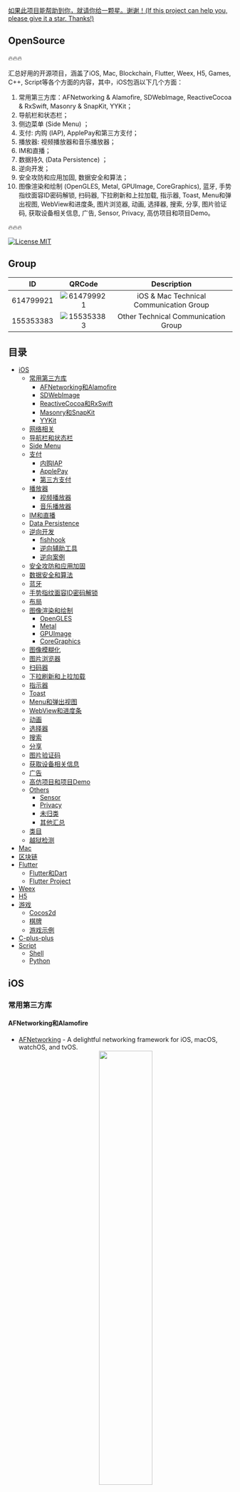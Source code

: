 [如果此项目能帮助到你，就请你给一颗星。谢谢！(If this project can help you, please give it a star. Thanks!)](https://github.com/dgynfi/OpenSource)


## OpenSource

🔥🔥🔥

汇总好用的开源项目，涵盖了iOS, Mac, Blockchain, Flutter, Weex, H5, Games, C++, Script等各个方面的内容，其中，iOS包涵以下几个方面：
1. 常用第三方库：AFNetworking & Alamofire, SDWebImage, ReactiveCocoa & RxSwift, Masonry & SnapKit, YYKit；
2. 导航栏和状态栏；
3. 侧边菜单 (Side Menu) ；
4. 支付: 内购 (IAP), ApplePay和第三方支付；
5. 播放器: 视频播放器和音乐播放器；
6. IM和直播；
7. 数据持久 (Data Persistence) ；
8. 逆向开发；
9. 安全攻防和应用加固, 数据安全和算法；
10. 图像渲染和绘制 (OpenGLES, Metal, GPUImage, CoreGraphics), 蓝牙, 手势指纹面容ID密码解锁, 扫码器, 下拉刷新和上拉加载, 指示器, Toast, Menu和弹出视图, WebView和进度条, 图片浏览器, 动画, 选择器, 搜索, 分享, 图片验证码, 获取设备相关信息, 广告, Sensor, Privacy, 高仿项目和项目Demo。

🔥🔥🔥 

[![License MIT](https://img.shields.io/badge/license-MIT-green.svg?style=flat)](LICENSE)&nbsp;


## Group

|  ID                |  QRCode                                              | Description                    |
| :------------: | :------------------------------------------: | :-------------------------: |
|  614799921 | ![614799921](https://github.com/dgynfi/OpenSource/raw/master/images/g614799921.jpg) | iOS & Mac Technical Communication Group |
| 155353383  | ![155353383](https://github.com/dgynfi/OpenSource/raw/master/images/qq155353383.jpg) | Other Technical Communication Group |


## 目录

- [iOS](#iOS)
   - [常用第三方库](#常用第三方库)
      - [AFNetworking和Alamofire](#AFNetworking和Alamofire)
      - [SDWebImage](#SDWebImage)
      - [ReactiveCocoa和RxSwift](#ReactiveCocoa和RxSwift)
      - [Masonry和SnapKit](#Masonry和SnapKit)
      - [YYKit](#YYKit)
   - [网络相关](#网络相关)
   - [导航栏和状态栏](#导航栏和状态栏)
   - [Side Menu](#Side-Menu)
   - [支付](#支付)
      - [内购IAP](#内购IAP)
      - [ApplePay](#ApplePay)
      - [第三方支付](#第三方支付)
   - [播放器](#播放器)
      - [视频播放器](#视频播放器) 
      - [音乐播放器](#音乐播放器)
   - [IM和直播](#IM和直播)
   - [Data Persistence](#Data-Persistence)
   - [逆向开发](#逆向开发)
      - [fishhook](#fishhook)
      - [逆向辅助工具](#逆向辅助工具)
      - [逆向案例](#逆向案例)
   - [安全攻防和应用加固](#安全攻防和应用加固)
   - [数据安全和算法](#数据安全和算法)
   - [蓝牙](#蓝牙)
   - [手势指纹面容ID密码解锁](#手势指纹面容ID密码解锁)
   - [布局](#布局)
   - [图像渲染和绘制](#图像渲染和绘制)
      - [OpenGLES](#OpenGLES)
      - [Metal](#Metal)
      - [GPUImage](#GPUImage)
      - [CoreGraphics](#CoreGraphics)
   - [图像模糊化](#图像模糊化)
   - [图片浏览器](#图片浏览器)
   - [扫码器](#扫码器)
   - [下拉刷新和上拉加载](#下拉刷新和上拉加载)
   - [指示器](#指示器)
   - [Toast](#Toast)
   - [Menu和弹出视图](#Menu和弹出视图)
   - [WebView和进度条](#WebView和进度条)
   - [动画](#动画)
   - [选择器](#选择器)
   - [搜索](#搜索)
   - [分享](#分享)
   - [图片验证码](#图片验证码)
   - [获取设备相关信息](#获取设备相关信息)
   - [广告](#广告)
   - [高仿项目和项目Demo](#高仿项目和项目Demo)
   - [Others](#Others)
      - [Sensor](#Sensor)
      - [Privacy](#Privacy)
      - [未归类](#未归类)
      - [其他汇总](#其他汇总)
   - [类目](#类目)
   - [越狱检测](#越狱检测)
- [Mac](#Mac)
- [区块链](#区块链)
- [Flutter](#Flutter)
    - [Flutter和Dart](#Flutter和Dart)
    - [Flutter Project](#Flutter-Project)
- [Weex](#Weex)
- [H5](#H5)
- [游戏](#游戏)
   - [Cocos2d](#Cocos2d)
   - [棋牌](#棋牌)
   - [游戏示例](#游戏示例)
- [C-plus-plus](#C-plus-plus)
- [Script](#Script)
   - [Shell](#Shell)
   - [Python](#Python)


## iOS

### 常用第三方库

#### AFNetworking和Alamofire

- [AFNetworking](https://github.com/AFNetworking/AFNetworking) - A delightful networking framework for iOS, macOS, watchOS, and tvOS. 
    <div align=center>
    <img src="https://camo.githubusercontent.com/1560be050811ab73457e90aee62cd1cd257c7fb9/68747470733a2f2f7261772e6769746875622e636f6d2f41464e6574776f726b696e672f41464e6574776f726b696e672f6173736574732f61666e6574776f726b696e672d6c6f676f2e706e67" width="50%" />
    </div>

**NSURLSession:**
- `AFURLSessionManager `
- `AFHTTPSessionManager`

**Security:**
- `AFSecurityPolicy`

**Reachability:**
- `AFNetworkReachabilityManager`

**Serialization:**
* `<AFURLRequestSerialization>`
    - `AFHTTPRequestSerializer`
    - `AFJSONRequestSerializer`
    -  `AFPropertyListRequestSerializer`
* `<AFURLResponseSerialization>`
    - `AFHTTPResponseSerializer`
    - `AFJSONResponseSerializer`
    - `AFXMLParserResponseSerializer`
    - `AFXMLDocumentResponseSerializer (macOS)`
    - `AFPropertyListResponseSerializer`
    - `AFImageResponseSerializer`
    - `AFCompoundResponseSerializer`

**UIKit:**
- Adding properties in the form of catagory.

---

- [Alamofire](https://github.com/Alamofire/Alamofire) - Alamofire is an HTTP networking library written in Swift.
    <div align=center>
    <img src="https://raw.githubusercontent.com/Alamofire/Alamofire/master/alamofire.png"  width="50%" />
    </div>

**Core目录下各个文件的功能简述:**
- Alamofire.swift -- 该文件中主要是给用户提供一些便利的调用方法，用户可以直接调用该文件中的便利方法来使用Alamofire相关功能。
- Manager.swift -- Manager中定义了Session对象，Session相关的Delegate，以及Delegate执行的队列等相关信息，在Manager中创建Request对象发起请求。Manager管理的就是各种请求，Manager对象是以单例的形式对外开放的。
- Request.swift -- 该文件如其名，就是负责创建Session的各种task的，并执行相关的SessionTask，并调用相关书籍解析的功能模块对数据进行解析并通过回调返回给用户。
- ParameterEncoding.swift -- 负责请求参数的各种编码（URL、URLEncodedInURL、JSON、PropertyList等编码），并将编码后的数据与URLRequest结合后的结果进行返回。
- Result.swift -- 对解析后的数据封装成Result对象。
- Response.swift -- 负责将服务器相应的数据进行封装生成Response对象，该对象中就包括上述的Result对象，用户最终会通过闭包回调的形式获取到该Response的对象。
- Notifications.swift -- 其中是一个Notification结构体，该结构体中定义了一些字符串，这些字符串就是所需通知的Key，当网络请求DidResume、DidSuspend、DidCancel、DidComplete都会发出通知。
- Error.swift -- 其中是一个Error的结构体，其中封装的是各种错误状态。

**Features目录下各个文件的功能简述:**
- Download.swift -- 对Manager和Request类进行扩展，使其支持Down Task，其中封装了NSURLSessionDownloadDelegate相关代理方法。
- Upload.swift -- 在该文件中也是对Manager和Request类进行的扩展，使其支持Upload Task，其中封装了NSURLSessionDataDelegate中获取上传数据进度的代理方法，也就是taskDidSendBodyData代理方法。
- MultipartFormData.swift -- 该文件从名字就可以看出是为了组织多表单数据上传的数据的，在Upload Task中就使用到了MultipartFormData。
- Stream.swift -- 和Download和Upload文件相似，该文件中也是对Manager和Rquest做延展，主要使其支持数据流的传输，其中主要封装和实现了NSURLSessionStreamDelegate相关的代理方法。
- ResponseSerialization.swift -- 该文件中主要是对Request类进行数据解析的延展的。其中封装了各种对响应数据的解析方式，其中包括Data、String、JSON、PropertyList等解析方式。
- NetworkReachabilityManager.swift -- 该文件主要是对SystemConfiguration.framework中的SCNetworkReachability相关的东西进行封装的，主要用来管理和监听网络状态的变化。
- ServerTrustPolicy.swift -- 这个文件主要是对NSURLSession做的延展，其中定义了各种网络请求的认证策略，主要证书认证相关东西。
- Timeline.swift -- 该文件是为了方便调试而生的，其中记录了相关操作的时间点，并且对其进行记录，便于在Debug时使用到。
- Validation.swift -- 主要是用来验证请求是否成功，如果出错了就做相应的处理。

#### SDWebImage

- [SDWebImage](https://github.com/SDWebImage/SDWebImage) - This library provides an async image downloader with cache support. For convenience, we added categories for UI elements like UIImageView, UIButton, MKAnnotationView ([Examples](https://github.com/SDWebImage/SDWebImage/tree/master/Examples)). 
    <div align=center>
    <img src="https://raw.githubusercontent.com/SDWebImage/SDWebImage/master/SDWebImage_logo.png" width="50%" />
    </div>

**Coders for additional image formats**
- SDWebImageWebPCoder - coder for WebP image format. Based on libwebp
- SDWebImageHEIFCoder - coder to support HEIF image without Apple's Image/IO framework, iOS 8+/macOS 10.10+ support.
- SDWebImageBPGCoder - coder for BPG format
- SDWebImageFLIFCoder - coder for FLIF format
- and more from community!

**Loaders**
- SDWebImagePhotosPlugin - plugin to support loading images from Photos (using Photos.framework)

**Integration with 3rd party libraries**
- SDWebImageFLPlugin - plugin to support FLAnimatedImage as the engine for animated GIFs
- SDWebImageYYPlugin - plugin to integrate YYImage & YYCache for image rendering & caching
- SDWebImageProgressiveJPEGDemo - demo project for using SDWebImage + Concorde library for Progressive JPEG decoding

**Make our lives easier**
- libwebp-Xcode - A wrapper for libwebp + an Xcode project.
- libheif-Xcode - A wrapper for libheif + an Xcode project.
- and more third-party C/C++ image codec libraries with CocoaPods/Carthage support.

#### ReactiveCocoa和RxSwift

*响应式编程*

- [ReactiveCocoa](https://github.com/ReactiveCocoa/ReactiveCocoa) - Reactive extensions to Cocoa frameworks, built on top of [ReactiveSwift](https://github.com/ReactiveCocoa/ReactiveSwift)), It Offers composable, declarative and flexible primitives that are built around the grand concept of streams of values over time. These primitives can be used to uniformly represent common Cocoa and generic programming patterns that are fundamentally an act of observation. 
    <div align=center>
    <img src="https://github.com/ReactiveCocoa/ReactiveCocoa/raw/master/Logo/PNG/logo.png" width="50%" />
    </div>

- [RxSwift](https://github.com/ReactiveX/RxSwift) - Reactive Programming in Swift ([RxExample](https://github.com/ReactiveX/RxSwift/tree/master/RxExample)). 
RxSwift comprises five separate components depending on eachother in the following way:
```
┌──────────────┐    ┌──────────────┐
│   RxCocoa    ├────▶   RxRelay    │
└───────┬──────┘    └──────┬───────┘
        │                  │        
┌───────▼──────────────────▼───────┐
│             RxSwift              │
└───────▲──────────────────▲───────┘
        │                  │        
┌───────┴──────┐    ┌──────┴───────┐
│    RxTest    │    │  RxBlocking  │
└──────────────┘    └──────────────┘
````

#### Masonry和SnapKit

*链式编程，AutoLayout*

- [Masonry](https://github.com/SnapKit/Masonry) - Harness the power of AutoLayout NSLayoutConstraints with a simplified, chainable and expressive syntax. Supports iOS and OSX Auto Layout.
```ObjC
UIEdgeInsets padding = UIEdgeInsetsMake(10, 10, 10, 10);

[view1 mas_makeConstraints:^(MASConstraintMaker *make) {
    make.top.equalTo(superview.mas_top).with.offset(padding.top); //with is an optional semantic filler
    make.left.equalTo(superview.mas_left).with.offset(padding.left);
    make.bottom.equalTo(superview.mas_bottom).with.offset(-padding.bottom);
    make.right.equalTo(superview.mas_right).with.offset(-padding.right);
}];
```

- [SnapKit](https://github.com/SnapKit/SnapKit) - A Swift Autolayout DSL for iOS & OS X ([http://snapkit.io](http://snapkit.io).
```Swift
import SnapKit

class MyViewController: UIViewController {
    lazy var box = UIView()

    override func viewDidLoad() {
        super.viewDidLoad()
        self.view.addSubview(box)
        box.snp.makeConstraints { (make) -> Void in
            make.width.height.equalTo(50)
            make.center.equalTo(self.view)
        }
    }
}
```

#### YYKit

- [YYKit](https://github.com/ibireme/YYKit) - 一组庞大、功能丰富的 iOS 组件。
    - [YYModel](https://github.com/ibireme/YYModel) - 高性能的 iOS JSON 模型框架。
    - [YYCache](https://github.com/ibireme/YYCache) - 高性能的 iOS 缓存框架。
    - [YYImage](https://github.com/ibireme/YYImage)  - 功能强大的 iOS 图像框架。
    - [YYWebImage](https://github.com/ibireme/YYWebImage) - 高性能的 iOS 异步图像加载框架。
    - [YYText](https://github.com/ibireme/YYText) - 功能强大的 iOS 富文本框架。
    - [YYKeyboardManager](https://github.com/ibireme/YYKeyboardManager) - iOS 键盘监听管理工具。
    - [YYDispatchQueuePool](https://github.com/ibireme/YYDispatchQueuePool) - iOS 全局并发队列管理工具。
    - [YYAsyncLayer](https://github.com/ibireme/YYAsyncLayer) - iOS 异步绘制与显示的工具。
    - [YYCategories](https://github.com/ibireme/YYCategories) - 功能丰富的 Category 类型工具库。

### 网络相关

*网络相关内容：AFNetworking的封装，NSURLSession的封装, Reachability, CocoaHTTPServer, GCDWebServer.*

- [SwiftHTTP](https://github.com/daltoniam/SwiftHTTP) - Thin wrapper around NSURLSession in swift. Simplifies HTTP requests.

- [BANetManager](https://github.com/boai/BANetManager) - 基于[AFNetworking](#AFNetworking和Alamofire) 3.0、3.1最新版本的封装，集成了 get / post / put / delete 方法请求数据，单图/多图上传，视频上传/下载，网络监测 等多种网络请求方式。

- [HYBNetworking](https://github.com/CoderJackyHuang/HYBNetworking) - 基于AFNetworking3.0以上版本封装的网络层。提供常用的GET/POST接口、上传下载图片、文件接口、支持缓存等。

- [HLNetworking](https://github.com/wangshiyu13/HLNetworking) - 基于[AFNetworking](#AFNetworking和Alamofire)的高阶网络请求管理器。
    <div align=center>
    <img src="https://raw.githubusercontent.com/QianKun-HanLin/HLNetworking/master/loge.png" width="50%" />
    </div>

- [CCPAFNNetworking](https://github.com/iccpeng/CCPAFNNetworking) -  [AFN](#AFNetworking和Alamofire)与MBProgressHUD的组合使用。

- [Reachability](https://github.com/tonymillion/Reachability) - ARC and GCD Compatible Reachability Class for iOS and MacOS. Drop in replacement for Apple Reachability.

- [CocoaWebResource](https://github.com/robin/cocoa-web-resource) - A file transfer solution for iPhone and iPod Touch. Support uploading, download and delete files via browser.

- [GCDWebServer](https://github.com/swisspol/GCDWebServer) - A modern and lightweight GCD based HTTP 1.1 server designed to be embedded in iOS, macOS & tvOS apps. 

- [CocoaHTTPServer](https://github.com/robbiehanson/CocoaHTTPServer) - A small, lightweight, embeddable HTTP server for Mac OS X or iOS applications.

### 导航栏和状态栏

- [WRNavigationBar](https://github.com/wangrui460/WRNavigationBar) - 超简单！！！ 一行代码设置状态栏、导航栏按钮、标题、颜色、透明度，移动等。([Swift版](https://github.com/wangrui460/WRNavigationBar_swift))  | 
[Priview 1](https://raw.githubusercontent.com/wangrui460/WRNavigationBar_swift/master/screenshots/拉钩App首页.gif) | 
[Priview 2](https://raw.githubusercontent.com/wangrui460/WRNavigationBar_swift/master/screenshots/新浪微博个人中心.gif) |
[Priview 3](https://github.com/wangrui460/WRNavigationBar_swift/raw/master/screenshots/蚂蚁森林.gif) |

- [NNNavigationBar](https://github.com/amisare/NNNavigationBar) - 实现导航条背景渐变过渡动画的轻量级框架。 | 
[Priview 1](https://raw.githubusercontent.com/amisare/Screenshots/master/NNNavigationBar/Screenshots_00.gif) | 
[Priview 2](https://raw.githubusercontent.com/amisare/Screenshots/master/NNNavigationBar/Screenshots_01.gif) |

- [RTRootNavigationController](https://github.com/rickytan/RTRootNavigationController) - Implicitly make every view controller has its own navigation bar. 

- [GKNavigationController](https://github.com/QuintGao/GKNavigationController) - iOS自定义导航栏-导航条联动（仿网易新闻、网易云音乐等导航栏滑动效果）。

- [EasyNavigation](https://github.com/chenliangloveyou/EasyNavigation) - 一款超级简单的导航条管理工具。完全自定义导航条。没有UINavigationBar 和 UINavigationItem 这两个类。完全是对UIView的操作。 所有操作都能一行代码，操作之间完全独立，互不影响。

- [FDFullscreenPopGesture](https://github.com/forkingdog/FDFullscreenPopGesture) - An UINavigationController's category to enable fullscreen pop gesture in an iOS7+ system style with AOP. 

- [JZNavigationExtension](https://github.com/JazysYu/JZNavigationExtension) - JZNavigationExtension integrates some convenient features for UINavigationController and easy to use.

- [BBGestureBack](https://github.com/Bonway/BBGestureBack) - OC and Swift full screen return gesture（纯OC 和 纯Swift编写，类淘宝、京东等全屏滑动返回效果）。


### Side Menu

- [MMDrawerController](https://github.com/mutualmobile/MMDrawerController) - A lightweight, easy to use, Side Drawer Navigation Controller.

- [RESideMenu](https://github.com/romaonthego/RESideMenu) - iOS 7/8 style side menu with parallax effect.


### 支付

#### 内购IAP

- [InAppPurchase-for-iOS](https://github.com/dgynfi/InAppPurchase-for-iOS) - iOS StoreKit wrapper for In-App purchases and demo. 

- [DYFStore-Swift](https://github.com/dgynfi/DYFStore) - A lightweight and easy-to-use iOS library for In-App Purchases. `DYFStore` uses blocks and notifications to wrap `StoreKit`, provides receipt verification and transaction persistence and doesn't require any external dependencies. ( [Objective-C](https://github.com/dgynfi/DYFStoreKit) )

- [RMStore](https://github.com/robotmedia/RMStore) - A lightweight iOS library for In-App Purchases.

- [MKStoreKit](https://github.com/MugunthKumar/MKStoreKit) - The "Goto" In App Purchases Framework for iOS 8+.

- [IAPHelper](https://github.com/saturngod/IAPHelper) - IAP helper for Apple in app purchases. It uses ARC and blocks for ease of use. Ready to use with newsstand subscriptions. No more maintenance for this repo. Please use the [SwiftyStoreKit](https://github.com/bizz84/SwiftyStoreKit)

- [SwiftyStoreKit](https://github.com/bizz84/SwiftyStoreKit) - SwiftyStoreKit is a lightweight In App Purchases framework for iOS 8.0+, tvOS 9.0+ and macOS 10.10+. 

- [Receipt Validation Programming Guide](https://developer.apple.com/library/archive/releasenotes/General/ValidateAppStoreReceipt/Introduction.html#//apple_ref/doc/uid/TP40010573-CH105-SW1)

- [VerifyStoreReceiptiOS](https://github.com/rmaddy/VerifyStoreReceiptiOS) - A helper class for verifying App Store receipts under iOS.

#### ApplePay

- [YasinZhou - ApplePayDemo](https://github.com/YasinZhou/ApplePayDemo) - ApplePay苹果支付demo。

- [lintide - ApplePayDemo](https://github.com/lintide/ApplePayDemo) -  Apple Pay demo 苹果支付示例。

- [ApplePayExample](https://github.com/jflinter/ApplePayExample) -  ApplePay Example.

- [iTofu - ApplePayDemo](https://github.com/iTofu/ApplePayDemo) -   Pay Demo with Swift. 

#### 第三方支付

- [XHPayKit](https://github.com/CoderZhuXH/XHPayKit) - 不用官方SDK实现微信支付、支付宝支付。

- [PayDemo](https://github.com/codewpf/PayDemo) - 支付宝和微信支付两种方式集成。

### 播放器

#### 视频播放器

- [ijkplayer](https://github.com/bilibili/ijkplayer) - Android/iOS video player based on FFmpeg n3.4, with MediaCodec, VideoToolbox support ([FFmpeg](http://ffmpeg.org)).

- [ZFPlayer](https://github.com/renzifeng/ZFPlayer) - Support customization of any player SDK and control layer (支持定制任何播放器SDK和控制层)。

- [CLPlayer](https://github.com/JmoVxia/CLPlayer) - 自定义支持全屏的播放器。


- [QPlayer](https://github.com/dgynfi/QPlayer) - A powerful video player that you can't miss, supports m4v, wmv, 3gp, mp4, mov, avi, mkv, mpeg, mpg, flv, rm, rmvb, mp3 format. Enter any HTTP, RTSP, RTMP, HLS address play network streaming or live. QPlayer use ffmpeg，you can transfer files via wifi. It aggregates several live, video and short video platforms, and you can watch live, video and short video online. 

- [BMPlayer](https://github.com/BrikerMan/BMPlayer) - A video player for iOS, based on AVPlayer, support the horizontal, vertical screen. support adjust volume, brightness and seek by slide, support subtitles.

- [SJVideoPlayer](https://github.com/changsanjiang/SJVideoPlayer) - Video Player. Support cocoapods & Generate GIF & Export & Localization & Play in View(UIView || TableHeader || TableCell || CollectionCell) & Keyboard Orientation & StatusBar(Style&Hide).

- [kxmovie](https://github.com/kolyvan/kxmovie) - movie player for iOS using ffmpeg.

- [ffmpeg-avplayer-for-ios-tvos](https://github.com/imoreapps/ffmpeg-avplayer-for-ios-tvos) - A tiny but powerful iOS and Apple TV OS av player framework that's based on the FFmpeg library. 

- [Eleven](https://github.com/kaixinsoft/Eleven) - Eleven Player is a simple powerful video player.use ffmpeg.
  - [iOS配置FFmpeg框架](http://cnbin.github.io/blog/2015/05/19/iospei-zhi-ffmpegkuang-jia/) 
  - [Vitamio测试网络视频地址](https://www.vitamio.org/docs/Basic/2013/0508/14.html) 
    
- [SBPlayer](https://github.com/henusjj/SBPlayer) - 基于AVPlayer封装的轻量级播放器，可以播放本地网络视频，易于定制，可以横屏竖屏，支持M3u8、mp4等格式视频本地播放或者网络播放，通过masonry约束，适配各种尺寸iPhone。

- [VKVideoPlayer](https://github.com/viki-org/VKVideoPlayer) - he same battle tested video player used in our [Viki iOS App](https://itunes.apple.com/app/id445553058?mt=8) enjoyed by millions of users all around the world.

- [KRVideoPlayer](https://github.com/36Kr-Mobile/KRVideoPlayer) - 类似Weico的播放器，支持竖屏模式下全屏播放。

- [PBJVideoPlayer](https://github.com/piemonte/PBJVideoPlayer) - ▶️ video player, simple way to play and stream media on iOS/tvOS.

- [vlc-ios](https://github.com/videolan/vlc-ios) - VLC for iOS and tvOS official mirror.

- [vlckit](https://github.com/videolan/vlckit) - VLCKit is a generic multimedia library for any audio or video playback needs on macOS, iOS and tvOS.

- [MRVLCPlayer](https://github.com/Maru-zhang/MRVLCPlayer) - 一款基于VLC的播放器,支持常用的各大手势功能，支持几乎所有主流格式。

- [LMIJKPlayer](https://github.com/lixiaonan/LMIJKPlayer) - 基于IJKPlayer，支持横屏、竖屏，上下滑动调节音量、屏幕亮度，左右滑动调节播放进度, 支持横竖屏UI不同的完整播放器Demo。

- [LMAVPlayer](https://github.com/lixiaonan/LMAVPlayer) - 基于苹果原生AVPlayer，支持横屏、竖屏，上下滑动调节音量、屏幕亮度，左右滑动调节播放进度, 支持横竖屏UI不同的完整播放器Demo.

- [Eleven](https://github.com/sinabio/Eleven) - a simple powerful video player. Support m4v, wmv, 3gp, mp4, mov, avi, mkv, mpeg, mpg, flv, vob format.Enter any HTTP, RTSP, RTMP, RTP address play network streaming or live.Eleven player use ffmpeg.

- [KSYMediaPlayer_iOS](https://github.com/ksvc/KSYMediaPlayer_iOS) - 金山云iOS播放SDK（KSYUN Live Streaming player SDK），支持RTMP HTTP-FLV HLS 协议（supporting RTMP HTTP-FLV HLS protocol），直播延时2-3秒（Living delay 2 or 3 seconds） 。与系统播放器MPMoviePlayerController接口一致，可以无缝快速切换至KSYMediaPlayer；本地全媒体格式支持, 并对主流的媒体格式(mp4, avi, wmv, flv, mkv, mov, rmvb 等 )进行优化；支持广泛的流式视频格式, HLS, RTMP, HTTP Rseudo-Streaming 等；低延时直播体验，配合金山云推流sdk，可以达到全程直播稳定的4秒内延时；实现快速满屏播放，为用户带来更快捷优质的播放体验；支持画面旋转，音量调节等各种功能；

- [MRDLNA](https://github.com/MQL9011/MRDLNA) - 纯OC实现的iOS DLNA 投屏功能, 支持各大主流电视盒子(小米,华为,乐视,移动魔百盒等), 可以播放,暂停,快进退,调音量,退出.

- [DLNA](https://github.com/FuruyamaTakeshi/DLNA) - DLNA sample code using CyberLink Objective-C Wrapper. This sample can browse contents from DMS and play content at DMR. 

- [DLNA_iOS_Platinum](https://github.com/wangshuaidavid/DLNA_iOS_Platinum) - DLNA server on iOS using Platinum. This APP is an implementation of a DLNA media server powered by Platinum libs. It can publish the media files in iTunes and Photo Album to any DLNA player which is in the same network enviroment.

- [ALMoviePlayerController](https://github.com/lobianco/ALMoviePlayerController) -  A drop-in replacement for MPMoviePlayerController that exposes the UI elements and allows for maximum customization.

#### 音乐播放器

- [StreamingKit](https://github.com/tumtumtum/StreamingKit) - A fast and extensible gapless AudioPlayer/AudioStreamer for OSX and iOS (iPhone, iPad).

- [LyricsAnalysis](https://github.com/wsl2ls/LyricsAnalysis) - iOS音乐播放器之锁屏效果（仿网易云音乐和QQ音乐）+ 歌词解析 ：锁屏歌曲信息、控制台远程控制音乐播放：暂停/播放、上一首/下一首、快进/快退、列表菜单弹框和拖拽控制台的进度条调节进度（结合了QQ音乐和网易云音乐在锁屏状态下的效果）、歌词解析并随音乐滚动显示。

- [GKWYMusic](https://github.com/QuintGao/GKWYMusic) - iOS基于FreeStreamer的仿网易云音乐播放器。

- [ios-audio-remote-control](https://github.com/MosheBerman/ios-audio-remote-control) - This repo demonstrates how to control the software based audio remote control in iOS.


### IM和直播

- [AtChat](https://github.com/boyssimple/AtChat) - IOS聊天项目、基于XMPP框架开发，实现了登陆注册(注册以手机号码注册、短信验证) 、发送消息、接收消息、接收好友请求、发起好友请求 、图片消息、语音消息、视频语音、聊天历史记录、最近联系人、二维码添加好友、用户头像上传、朋友圈、发朋友圈、异地登录退出等功能。

- [BAWeChat](https://github.com/BAHome/BAWeChat) - 博爱微信，使用原生 frame + MVVM + MVC + QMUIKit + BAKit 开源的微信。

- [MomentKit](https://github.com/ChellyLau/MomentKit) - MVC模式实现WeChat朋友圈功能，代码整洁易读。支持富文本(链接/表情/电话/邮箱等)、点赞、评论/回复评论、图片预览、文字拷贝等功能。

- [ABigFishTV](https://github.com/clyhs/ABigFishTV) - 大鱼电视直播 基于ijkplayer的播放器 700多个电视台 包括央视，各地方台，卫视，熊猫直播，社会化分享，登陆，仿微博等 (支持iphonex)。

- [TGTV](https://github.com/targetcloud/TGTV) - TGTV直播APP用Swift3.1编写，采用MVVM架构，本demo运用protobuf实现即时聊天（弹幕）、礼物动画等。

- [MGMiaoBo](https://github.com/LYM-mg/MGMiaoBo) - 首创房间内多视频直播模式，移动直播新体验，多人秀场更好玩。随时随地与主播聊天互动亲密接触，清纯美女、校花嫩模、吃货萌妹、通通都有…… 1.项目引导页业使用ijkPlayer播放视频；2.首页使用父子控制器进行界面之间的切换；3.自定义MJRefresh刷新控件，替换头部刷新gif图片；4.使用分类理由贝塞尔曲线为UIImageView添加圆角；5.服务器交互使用的是https，用json格式，面向模型开发;其他：全局网络请求封装，页面数据缓存处理，通知，动画，基础控制器封装，使用xib的AutoLayout和Masonry第三方库等。

- [MGDYZB](https://github.com/LYM-mg/MGDYZB) - Xcode8以上版本，已升级为Swift3.x语法。斗鱼-每个人的直播平台提供高清、快捷、流畅的视频直播和游戏赛事直播服务，包含英雄联盟lol直播、穿越火线cf直播、dota2直播、美女直播等各类热门游戏赛事直播等。

- [LFLiveKit](https://github.com/LaiFengiOS/LFLiveKit) -  LaiFeng IOS Live Kit,H264 and AAC Hard coding，support GPUImage Beauty， rtmp transmission，weak network lost frame，Dynamic switching rate.

- [LXPlayerLive](https://github.com/SoftProgramLX/LXPlayerLive) - 一步步搭建视频直播系统，基于LFLiveKit＋ijkplayer＋rtmp（iOS端）。

- [inke-demo](https://github.com/shawn-tangsc/inke-demo) - 仿映客直播app（最新）原版礼物列表,直播弹幕，最新热门页面，原版动画登陆页，实现了oc项目使用Socket.IO-Client-Swift 绑定后台node服务器实现实时聊天功能。

- [WZHLiveShow](https://github.com/wzhios/WZHLiveShow) - IOS视频直播 + 推流实现 采用当前主流开源框架B站的ijkplayer 以及优酷土豆旗下的LFLiveKit实现推流。

- [ATijkplayeriOS](https://github.com/allentsing/ATijkplayeriOS) - 1、编译ijkPlayer，支持RTSP拉流播放，支持http等格式。2、加入了MD360Player4iOS，实现视频的全景渲染。3、MovieRecorder用实时拉过来的音视频数据进行录视频。4、LFLiveKit用拉流过来的原始音视频数据(YUV、PCM)进行推流直播。

- [LFLiveKit_Record_Recode](https://github.com/jiangzhibin/LFLiveKit_Record_Recod) - 因为个人项目需要，对边推边录可定制性要求较高，LFLiveKit录制功能可定制性较低，此项目重构了其录制接口，方便项目需要。

- [LiveVideoCoreSDK](https://github.com/runner365/LiveVideoCoreSDK) - LiveVideoCoreSDK是基于IOS的视频直播SDK(支持IOS8.1以上,基于开源videocore进行了改进)，多滤镜IOS推流SDK: 基于GPUImage的多滤镜拍摄, 滤镜资源丰富. GPUImageRtmpPush。

- [PLPlayerKit](https://github.com/pili-engineering/PLPlayerKit) - PLPlayerKit 是七牛推出的一款免费的适用于 iOS 平台的播放器SDK，采用全自研的跨平台播放内核，拥有丰富的功能和优异的性能，可高度定制化和二次开发。([ios-playback-end-the-sdk](https://developer.qiniu.com/pili/sdk/1211/ios-playback-end-the-sdk))

- [PLMediaStreamingKit](https://github.com/pili-engineering/PLMediaStreamingKit) - PLMediaStreamingKit 是七牛推出的一款适用于 iOS 平台的推流 SDK，支持 RTMP 推流，h.264 和 AAC 编码，硬编、软编支持。具有丰富的数据和状态回调，方便用户根据自己的业务定制化开发。具有直播场景下的重要功能，如：美颜、背景音乐、水印等功能。


### Data Persistence

*DB, Keychain, NSUserDefaults, Write*

- [DYFSwiftKeychain](https://github.com/dgynfi/DYFSwiftKeychain) - `DYFSwiftKeychain` is used to save text and data in Keychain securely for iOS, OS X, tvOS and watchOS. ( [Objective-C](https://github.com/dgynfi/DYFKeychain) )

- [UICKeyChainStore](https://github.com/kishikawakatsumi/UICKeyChainStore) - UICKeyChainStore is a simple wrapper for Keychain on iOS, watchOS, tvOS and macOS. Makes using Keychain APIs as easy as NSUserDefaults.

- [GenericKeychain](https://developer.apple.com/library/archive/samplecode/GenericKeychain/Introduction/Intro.html) - This sample shows how to add, query for, remove, and update a keychain item of generic class type. It also demonstrates the use of shared keychain items.

- [fmdb](https://github.com/ccgus/fmdb) - A Cocoa / Objective-C wrapper around SQLite.

- [JQFMDB](https://github.com/gaojunquan/JQFMDB) - FMDB的封装，操作简单，线程安全，扩展性强，直接操作model或dictionary。


### 逆向开发

#### fishhook

- [fishhook](https://github.com/facebook/fishhook) - A library that enables dynamically rebinding symbols in Mach-O binaries running on iOS. 
    <div align=center>
    <img src="https://camo.githubusercontent.com/18243516844d12b1bd158ce3687635d6e48d2e2e/687474703a2f2f692e696d6775722e636f6d2f4856587148437a2e706e67" width="50%" />
    </div>

#### 逆向辅助工具

- [iOSOpenDev](http://iosopendev.com) - [Github](https://github.com/kokoabim/iOSOpenDev)
- [theos](http://iphonedevwiki.net/index.php/Theos/Setup) - 一个越狱开发工具包 ([Github](https://github.com/theos/theos).)
- [class-dump](https://github.com/nygard/class-dump) - Generate Objective-C headers from Mach-O files. 
- [Clutch](https://github.com/KJCracks/Clutch) - a high-speed iOS decryption tool. It supports the iPhone, iPod Touch, and iPad.
- [optool](https://github.com/alexzielenski/optool) - Command Line Tool for interacting with MachO binaries on OSX/iOS.
- [Hook-Tools](https://github.com/dgynfi/WeChat_tweak/tree/master/Hook-Tools)
- [HackAppTool](https://github.com/jackrex/FakeWeChatLoc/tree/master/HackAppTool) 
- [Tools](https://github.com/east520/AutoGetRedEnv/tree/master/Tools)

#### 逆向案例

- [WeChat_tweak](https://github.com/dgynfi/WeChat_tweak) - iOS 版功能较全的微信插件，具备抢红包，修改微信运动步数，伪定位（朋友圈和附近的人），屏蔽消息和群消息，过滤群，防撤回消息和信息内容页的背景透明等功能。

- [WeChatRedEnvelop](https://github.com/buginux/WeChatRedEnvelop) - iOS版微信抢红包Tweak。
    - [iOS微信抢红包Tweak安装教程](http://www.swiftyper.com/2016/01/25/ios-tweak-install-guide)
    - [免越狱版 iOS 抢红包插件](http://www.swiftyper.com/2016/12/26/wechat-redenvelop-tweak-for-non-jailbroken-iphone)

- [FakeWeChatLoc](https://github.com/jackrex/FakeWeChatLoc) - iOS伪装微信位置。
    - [iOS逆向论坛](http://bbs.iosre.com) 

- [FakeWeChatLocation](https://github.com/PandaraWen/FakeWeChatLocation) - A tweak that can fake location info in WeChat.

- [WeChatRedEnvelopesHelper](https://github.com/luckysine/WeChatRedEnvelopesHelper) - iOS版微信抢红包插件，支持后台抢红包，tweak源文件。

- [AutoGetRedEnv](https://github.com/east520/AutoGetRedEnv) - 微信自动抢红包。

- [WXAccountSwitcher](https://github.com/iosre/WXAccountSwitcher) - Fast switch WeiXin account.

- [FishChat](https://github.com/yulingtianxia/FishChat) - Hook WeChat.app on non-jailbroken devices. ([blog](http://yulingtianxia.com/blog/2017/02/28/Make-WeChat-Great-Again/)) 

- [WeTransparentChat](https://github.com/PandaraWen/WeTransparentChat) - Use back camera capturing make WeChat's message content page's background transparent.


### 安全攻防和应用加固

- [mixplaintext](https://github.com/danleechina/mixplaintext) - 对 Xcode 项目工程所有的 objective-c 文件内包含的明文进行加密混淆，提高逆向分析难度。

- [iOS app 进行安全加固](https://danleechina.github.io/ios-app-security-reinforce/) 

- [iOS安全攻防（四）：阻止GDB依附](https://blog.csdn.net/yiyaaixuexi/article/details/18222339) 
- [iOS安全攻防（九）：使用Keychain-Dumper导出keychain数据](https://blog.csdn.net/yiyaaixuexi/article/details/18404343)
- [iOS安全攻防（十三）：数据擦除](https://blog.csdn.net/yiyaaixuexi/article/details/18669201)
- [iOS安全攻防（十七）：Fishhook](https://blog.csdn.net/yiyaaixuexi/article/details/19094765)
- [iOS安全攻防（十九）：基于脚本实现动态库注入](https://blog.csdn.net/yiyaaixuexi/article/details/19642621)
- [iOS安全攻防（二十）：越狱检测的攻与防](https://blog.csdn.net/yiyaaixuexi/article/details/20286929)
- [iOS安全攻防（二十二）：static和被裁的符号表](https://blog.csdn.net/yiyaaixuexi/article/details/21469769)
- [iOS安全攻防（二十三）：Objective-C代码混淆](https://blog.csdn.net/yiyaaixuexi/article/details/29201699)
- [iOS安全攻防（二十四）：敏感逻辑的保护方案（1）](https://blog.csdn.net/yiyaaixuexi/article/details/29210413)


### 数据安全和算法

- [DYFCryptoUtils](https://github.com/dgynfi/DYFCryptoUtils) - 🔥一行代码实现 iOS Base64, 32/16位MD5, DES, AES, RSA算法，操作简单好用。(Achieves Base64, 32/16 bit MD5, DES, AES and RSA algorithms for iOS with one line of code. The operation is simple and easy to use.)

- [AESCipher-iOS](https://github.com/WelkinXie/AESCipher-iOS) - AES encryption working between Objective-C and Java. ([AESCipher-Java](https://github.com/WelkinXie/AESCipher-Java))

- [AESCrypt-ObjC](https://github.com/Gurpartap/AESCrypt-ObjC) - A simple and opinionated AES encrypt / decrypt Objective-C class that just works.

- [RSADemo](https://github.com/DullDevil/RSADemo) - RSA加解密相关方方法，以及密钥格式的生成与转换。

- [Encryptions](https://github.com/iamlay/Encryptions) - this project is for many kinds odf encryption. 

- [CryptoSwift](https://github.com/krzyzanowskim/CryptoSwift) - CryptoSwift是在Swift中实现的越来越多的标准和安全密码算法的集合。 

- [Security-iOS](https://github.com/cocoajin/Security-iOS) - 封装了一些iOS上使用的NSData分类，主要用于 RSA加密、AES加密、数据签名、签名校验、MD5、SHA1、SHA256 常用hash等工具。

- [CocoaSecurity](https://github.com/kelp404/CocoaSecurity) - Encrypt/Decrypt: AES. Hash: MD5, SHA(SHA1, SHA224, SHA256, SHA384, SHA512). Encode/Decode: Base64, Hex.

- [BBRSACryptor](https://github.com/NianJi/BBRSACryptor) - 使用OpenSSL进行公钥和私钥的加解密。

- [BBRSACryptor-XHAdd](https://github.com/CoderZhuXH/BBRSACryptor-XHAdd) - 1行代码调用RSA公钥、私钥生成、客户端RSA加密、解密、RSA签名、签名验证等。

- [3desDemo](https://github.com/Thomaszhouwu/3desDemo) - 3des Demo.

- [Base64](https://github.com/ekscrypto/Base64) - Objective-C Base64 Additions for NSData and NSString.

- [CryptoCompatibility](https://developer.apple.com/library/mac/samplecode/CryptoCompatibility/Introduction/Intro.html) - CryptoCompatibility shows how to do common cryptographic operations using Apple APIs such that the results match other common cryptographic APIs, most notably OpenSSL.


### 蓝牙

- [EasyBluetooth]( https://github.com/chenliangloveyou/EasyBluetooth) - 一款iOS BLE蓝牙调试工具，非常简单容易，也可以作为一个蓝牙库，快速集成和开发。 可以两步搞定蓝牙开发操作。第一步连接设备，第二步特征读写数据。

- [WHBLEDemo](https://github.com/remember17/WHBLEDemo) - 📱CoreBluetooth central and peripheral demo with OC/Swift (iOS蓝牙中心设备和外设开发,包含OC/Swift版本) 。

- [BabyBluetooth](https://github.com/coolnameismy/BabyBluetooth) - 简单易用的蓝牙库，基于CoreBluetooth的封装，并兼容ios和mac osx。

- [BluetoothKit](https://github.com/rhummelmose/BluetoothKit) - Easily communicate between iOS/OSX devices using BLE.

- [MultipeerConnectivity](https://github.com/xiangzuhua0209/MultipeerConnectivity) - 蓝牙MultipeerConnectivity。

- [WEBlueToothManager](https://github.com/yuhanle/WEBlueToothManager) - 🐱一个蓝牙4.0的智能硬件架构。([blog](https://latehorse.github.io))

- [MPBluetoothKit](https://github.com/MacPu/MPBluetoothKit) - This is a block-based framework for building Bluetooth iOS apps using the CoreBluetooth Framework.Its a very powerful and useful,and very easy to use it.


### 手势指纹面容ID密码解锁

- [DYFAuthIDAndGestureLock](https://github.com/dgynfi/DYFAuthIDAndGestureLock) - 手势密码解锁 和 TouchID（指纹）/ FaceID（面容）解锁，代码简洁，高效。(Gesture passcode unlocking and TouchID (fingerprint) / FaceID (facial features) unlocking, concise code and efficient.)

- [XGTouchDemo](https://github.com/XGPASS/XGTouchDemo) - 手势密码解锁和指纹TouchID解锁的demo。
    
- [TouchIDAndGestureLock](https://github.com/bugaoshuni/TouchIDAndGestureLock) - 指纹解锁、手势解锁。

- [YLSwipeLockView](https://github.com/XiaoYulong/YLSwipeLockView) - A swipe password view to unlock an application written in objective-c.
    <div align=center>
    <img src="https://github.com/XiaoYulong/YLSwipeLockView/raw/master/example.gif" width="40%" />
    </div>

- [YZAuthID](https://github.com/micyo202/YZAuthID)  - TouchID（指纹）/ FaceID（面容）验证类库，代码简洁，高效。

- [BiometricAuthentication](https://github.com/rushisangani/BiometricAuthentication) - Use Apple FaceID or TouchID authentication in your app using BiometricAuthentication.


### 布局

- [WSCollectionViewFlowLayout](https://github.com/ONECATYU/WSCollectionViewFlowLayout) - 可替代UICollectionViewFlowLayout的标签流布局，支持固定有规则的布局形式。实现了UICollectionViewDelegateFlowLayout协议方法。使用形式和系统Flowlayout相同。


### 图像渲染和绘制

#### OpenGLES

- [Apple OpenGLES Programming Guide](https://developer.apple.com/library/archive/documentation/3DDrawing/Conceptual/OpenGLES_ProgrammingGuide/Introduction/Introduction.html#//apple_ref/doc/uid/TP40008793-CH1-SW1)

- [kesalin·OpenGLES](https://github.com/kesalin/OpenGLES)

- [uwuneng·OpenGLES](https://github.com/uwuneng/OpenGLES)

- [XanderXu·OpenGLESExamples](https://github.com/XanderXu/OpenGLESExamples)

- [goosers·OpenGL](https://github.com/goosers/cube/wiki/OpenGL)

#### Metal

- [Apple Metal](https://developer.apple.com/metal/) 

- [Apple Metal Sample-code](https://developer.apple.com/metal/sample-code/) 

#### GPUImage

- [GPUImage](https://github.com/BradLarson/GPUImage) - An open source iOS framework for GPU-based image and video processing. [http://www.sunsetlakesoftware.com/2012/02/12/introducing-gpuimage-framework](http://www.sunsetlakesoftware.com/2012/02/12/introducing-gpuimage-framework)
    <div align=center>
    <img src="https://camo.githubusercontent.com/68ce8767f20b6a40f2a695c56396d30234363431/687474703a2f2f73756e7365746c616b65736f6674776172652e636f6d2f73697465732f64656661756c742f66696c65732f475055496d6167654c6f676f2e706e67" width="40%" />
    </div>

- [GPUImage2](https://github.com/BradLarson/GPUImage2) - A BSD-licensed Swift framework for GPU-accelerated video and image processing.

- [GPUImage3](https://github.com/BradLarson/GPUImage3) - A BSD-licensed Swift framework for GPU-accelerated video and image processing using Metal.

#### CoreGraphics

- [Graphs](https://github.com/candy7/Graphs) - 通过bezierPath，画出曲线图，并且加入动画。
    <div align=center>
    <img src="https://camo.githubusercontent.com/955dab2a5598a7dcb509b3c448b12a37a1760570/687474703a2f2f75706c6f61642d696d616765732e6a69616e7368752e696f2f75706c6f61645f696d616765732f323035353836362d333233653639333130323262353461662e6769663f696d6167654d6f6772322f6175746f2d6f7269656e742f7374726970" width="50%" />
    </div>

- [LXBezierPath](https://github.com/LXManMan/LXBezierPath) - 进度条绘制。
    <div align=center>
    <img src="https://github.com/liuxinixn/LXBezierPath/raw/master/gif.gif" width="50%" />
    </div>

### 图像模糊化

- [BlurViewExample](https://github.com/Vanbein/BlurViewExample) - iOS实现模糊效果的几种方法和示例。
    <div align=center>
    <img src="https://github.com/Vanbein/BlurViewExample/raw/master/BlurEffectsPreview/blurEffect.png" width="50%" /> <img src="https://github.com/Vanbein/BlurViewExample/raw/master/BlurEffectsPreview/blurEffect.png" width="50%" /> <br />
    <img src="https://github.com/Vanbein/BlurViewExample/raw/master/BlurEffectsPreview/GPUImage.png" width="50%" /> <img src="https://github.com/Vanbein/BlurViewExample/raw/master/BlurEffectsPreview/UIImage+ImageEffects.png" width="50%" />
    </div>

- [SVBlurView](https://github.com/TransitApp/SVBlurView) - A simple reimplementation of FXBlurView for iOS 7.
    <div align=center>
    <img src="https://camo.githubusercontent.com/69cc3bbb72c4e787275c953d7547a4906031afe2/687474703a2f2f662e636c2e6c792f6974656d732f31713144306b3138307a32593075324a337832662f694f5325323053696d756c61746f7225323053637265656e25323073686f7425323031392532304f63742c25323032303133253230352e33342e3231253230504d2e706e67" width="40%" />
    </div>

- [iOS-blur](https://github.com/JagCesar/iOS-blur) - Blur a UIView.
    <div align=center>
    <img src="https://camo.githubusercontent.com/1a3847644269c1e9706c31c6ea9525bd5fc385b4/68747470733a2f2f7261772e6769746875622e636f6d2f4a616743657361722f694f532d626c75722f6d61737465722f73637265656e73686f742e706e67" width="40%" />
    </div>


### 图片浏览器

- [SDPhotoBrowser](https://github.com/gsdios/SDPhotoBrowser) - A image browser which is easy for using. 非常简单易用的图片浏览器，模仿微博图片浏览器动感效果，综合了图片展示和存储等多项功能。
    <div align=center>
    <img src="https://camo.githubusercontent.com/a2e87ee4bd1c7b97913e2f9de8b416302032157c/687474703a2f2f63646e2e636f63696d672e636f6d2f6262732f6174746163686d656e742f4669645f31392f31395f3434313636305f3633313963353063333465643633632e676966" width="40%" />
    </div>

- [YHPhotoBrowser](https://github.com/hackxhj/YHPhotoBrowser) - 轻量级网络图片浏览器 优化性能 Gif播放性能 类新浪微博打开关闭动画 类微信图片浏览下拉图片消失。
    <div align=center>
    <img src="https://raw.githubusercontent.com/hackxhj/YHPhotoBrowser/master/png/yh.gif" width="50%" />
    </div>

- [HZPhotoBrowser](https://github.com/chennyhuang/HZPhotoBrowser) - 图片浏览器，photoBrowser ，新浪微博，picture, pictureBrowser, sina, weibo.
    <div align=center>
    <img src="https://github.com/chennyhuang/HZPhotoBrowser/raw/master/1.gif" width="50%" />
    </div>

- [KSPhotoBrowser](https://github.com/skx926/KSPhotoBrowser) - A beautiful photo browser with interactive dismissal animation. 一个小而美的图片浏览器。 
    <div align=center>
    <img src="https://camo.githubusercontent.com/cfdefe604fd779c1c3ea62c8a2aed91a3e1ab44b/68747470733a2f2f7261772e6769746875622e636f6d2f736b783932362f4b5350686f746f42726f777365722f6d61737465722f496d616765732f426c75722e676966" width="40%" /> <img src="https://camo.githubusercontent.com/1bb75bf6ede320b6824dc799b0afba8e3c5e4ff4/68747470733a2f2f7261772e6769746875622e636f6d2f736b783932362f4b5350686f746f42726f777365722f6d61737465722f496d616765732f436f726e65722e676966" width="40%" />
    </div>


### 扫码器

*二维码，条形码相关内容*

- [DYFCodeScanner](https://github.com/dgynfi/DYFCodeScanner) - 一个二维码/条形码的扫码器，代码简洁，高效。(A QR code and Barcode scanner for iOS. concise code and efficient.)
    <div align=center>
    <img src="https://github.com/dgynfi/DYFCodeScanner/raw/master/images/CodeScannerPreview.gif" width="40%" />
    </div>

- [MMScan](https://github.com/MinMao-Hub/MMScan) - 一个简单的二维码以及条码扫描工具，使用Objective-C语言开发，有一套自定义的扫描动画以及界面，还包括生成二维码以及条码。
    <div align=center>
    <img src="https://github.com/MinMao-Hub/MMScan/raw/master/gifs/mmscan.gif" width="40%" />
    </div>

- [QRCode](https://github.com/kingcong/QRCode-master) - 仿微信二维码扫描。

- [LBXScan](https://github.com/MxABC/LBXScan) - A barcode and qr code scanner (二维码、扫码、扫一扫、ZXing、ZBar、iOS系统AVFoundation扫码封装，扫码界面效果封装)。
    <div align=center>
    <img src="https://github.com/MxABC/Resource/raw/master/scan12.gif" width="30%" />
    </div>
  
- [swiftScan](https://github.com/MxABC/swiftScan) - A barcode and qr code scanner( 二维码 各种码识别，生成，界面效果)。
    <div align=center>
    <img src="https://github.com/MxABC/swiftScan/raw/master/ScreenShots/page1.jpg" width="30%" /> <img src="https://github.com/MxABC/swiftScan/raw/master/ScreenShots/page2.jpg" width="30%" />
    </div>

- [SGQRCode](https://github.com/kingsic/SGQRCode) - The easy to use QRCode scan library for iOS【iOS 原生二维码生成与扫描 -> 高仿微信】。
    <div align=center>
    <img src="https://raw.githubusercontent.com/kingsic/SGQRCode/master/Picture/sorgle1.png" width="30%" /> <img src="https://raw.githubusercontent.com/kingsic/SGQRCode/master/Picture/sorgle4.png" width="30%" />
    </div>

- [EFQRCode](https://github.com/EFPrefix/EFQRCode) - A better way to operate QR Code in Swift, support iOS, macOS, watchOS and tvOS. 
    <div align=center>
    <img src="https://raw.githubusercontent.com/EFPrefix/EFQRCode/assets/QRCodeGIF6.gif" width="20%" />
    </div>
    
- [JB_ZBarSDK_Demo](https://github.com/jaybinhe/JB_ZBarSDK_Demo) - 通过[ZBar SDK](https://github.com/bmorton/ZBarSDK)，实现IOS扫描、生成二维码的功能。
    <div align=center>
    <img src="https://github.com/jaybinhe/JB_ZBarSDK_Demo/raw/master/JB_ZBarSDK_Demo/screenshots/customScan.gif" width="30%" /> <img src="https://github.com/jaybinhe/JB_ZBarSDK_Demo/raw/master/JB_ZBarSDK_Demo/screenshots/create.gif" width="30%" />
    </div>


### 下拉刷新和上拉加载

- [MJRefresh](https://github.com/CoderMJLee/MJRefresh) - An easy way to use pull-to-refresh.
    <div align=center>
    <img src="https://camo.githubusercontent.com/15577b87be4403d9e2ede4d5cd5b9fccbd1d03ae/687474703a2f2f696d61676573302e636e626c6f67732e636f6d2f626c6f67323031352f3439373237392f3230313530362f3134313230343334333438363135312e676966" width=260 /> <img src="https://camo.githubusercontent.com/911191d46157ea3961728b16696aea4440ffeb92/687474703a2f2f696d61676573302e636e626c6f67732e636f6d2f626c6f67323031352f3439373237392f3230313530362f3134313230343430323233383338392e676966" width=260 />
    </div>

- [SDRefreshView](https://github.com/gsdios/SDRefreshView) - 简单易用的上拉和下拉刷新（多版本细节适配）。Pull To Refresh.
    <div align=center>
    <img src="https://camo.githubusercontent.com/1febdd6e24be7611d1059d512804437ea35f4a8f/687474703a2f2f63632e636f63696d672e636f6d2f6262732f6174746163686d656e742f4669645f31392f31395f3434313636305f6431333261633664623135626361632e676966" width=260 />
    </div>


### 指示器

- [EasyShowView](https://github.com/chenliangloveyou/EasyShowView) - 一款超级简单的展示工具，包括吐司指示器，loding加载框，空白页提示，alertview，actionsheet的定制。可任意定制自己想要的各种样式，自定义动画，显示样式等各种操作，使各种展示更加easy。
    <div align=center>
    <img src="https://github.com/chenliangloveyou/EasyShowView/raw/master/show_preview/preview_text.gif" width=260 /> <img src="https://github.com/chenliangloveyou/EasyShowView/raw/master/show_preview/preview_loding.gif" width=260 />
    </div>

- [MBProgressHUD](https://github.com/jdg/MBProgressHUD) - MBProgressHUD + Customizations. [http://www.bukovinski.com/](http://www.bukovinski.com/)

- [MBProgressHUD-JDragon](https://github.com/lyc59621/MBProgressHUD-JDragon) - MBProgressHUD 封装。
    <div align=center>
    <img src="https://github.com/lyc59621/MBProgressHUD-JDragon/raw/master/MBProgressHUD-JDragon.gif" width=260 />
    </div>

- [JGProgressHUD](https://github.com/JonasGessner/JGProgressHUD) - An elegant and simple progress HUD for iOS and tvOS, compatible with Swift and ObjC.
    <div align=center>
    <img src="https://github.com/JonasGessner/JGProgressHUD/raw/master/Examples/Screenshots/Presentation.png" width="50%" />
    </div>

- [SVProgressHUD](https://github.com/SVProgressHUD/SVProgressHUD) - A clean and lightweight progress HUD for your iOS and tvOS app. 

- [MMMaterialDesignSpinner](https://github.com/misterwell/MMMaterialDesignSpinner) - An iOS activity spinner modeled after Google's Material Design Spinner.
    <div align=center>
    <img src="https://raw.githubusercontent.com/misterwell/MMMaterialDesignSpinner/master/Demo.gif" width="30%" />
    </div>

- [SCSkypeActivityIndicatorView](https://github.com/stefanceriu/SCSkypeActivityIndicatorView) - Activity indicator view similar to the one seen in the Skype apps.
    <div align=center>
    <img src="https://camo.githubusercontent.com/baff2b55b9c0b3f488e1d109e5f970962bfff6d1/68747470733a2f2f64726976652e676f6f676c652e636f6d2f75633f6578706f72743d646f776e6c6f61642669643d3042794c436b554f39306c746f4e47646a63324d79636a426b563155" width="30%" /> <img src="https://camo.githubusercontent.com/6d0c318bc2c952b9ee358d04f97bde4a8ebb5647/68747470733a2f2f64726976652e676f6f676c652e636f6d2f75633f6578706f72743d646f776e6c6f61642669643d3042794c436b554f39306c746f535446615831497a4e33524465466b" width="30%" />
    </div>

- [MDFlickrActivityIndicatorView](https://github.com/kirsis/MDFlickrActivityIndicatorView) - Flickr-like activity indicator view for iOS.
    <div align=center>
    <img src="https://github.com/kirsis/MDFlickrActivityIndicatorView/raw/master/images/MDFlickrActivityIndicatorView_Preview.png" width="30%" />
    </div>


### Toast

- [DYFToast](https://github.com/dgynfi/DYFToast) - Fully imitating the Android toast, using chain programming, through point operation, it can achieve the properties settings and display of the toast, the code is concise and efficient.

- [Toast-Swift](https://github.com/scalessec/Toast-Swift) - 向UIView对象类添加Toast通知的Swift扩展。([Objective-C版](https://github.com/scalessec/Toast))
    <div align=center>
    <img src="https://github.com/scalessec/Toast-Swift/raw/master/toast_swift_screenshot.jpg" width=260 />
    </div>

- [XHToast](https://github.com/CoderZhuXH/XHToast) - 简洁轻便提示工具,一行代码既可完成提示信息显示 - 支持自定义显示位置及停留时间。
    <div align=center>
    <img src="https://camo.githubusercontent.com/5e94289a5930fe4de9e844f94a308b6d3919e59b/687474703a2f2f682e686970686f746f732e62616964752e636f6d2f696d6167652f7069632f6974656d2f303233623562623563396561313563653239373365343339626530303361663333613837623236342e6a7067" width=260 />
    </div>

- [iToast-iOS](https://github.com/Tim9Liu9/iToast-iOS) - iToast的ARC版本。

- [toast-notifications-ios](https://github.com/ecstasy2/toast-notifications-ios) - We at Guru software really love toast notifications available on android OS, so we've built a similar feature for the IOS enabled devices.

- [JFMinimalNotifications](https://github.com/atljeremy/JFMinimalNotifications) - An iOS UIView for presenting a minimalistic notification that doesn't block the UI and is highly configurable.


### Menu和弹出视图

- [kxmenu](https://github.com/kolyvan/kxmenu) - KxMenu is a vertical popup menu for using in iOS applications.
    <div align=center>
    <img src="https://camo.githubusercontent.com/d28144796042a6c6bddf7d0c097be831cea8810a/68747470733a2f2f7261772e6769746875622e636f6d2f6b6f6c7976616e2f6b786d656e752f6d61737465722f73637265656e73686f742f6578616d706c652e676966" width="50%" />
    </div>

- [LCSlideMenu](https://github.com/ChinaHackers/LCSlideMenu) - A powerful and easy to use slider menu. 
    <div align=center>
    <img src="https://raw.githubusercontent.com/ChinaHackers/LCSlideMenu/master/Screencast/LCSlideMenu.png" width="50%" /> <br /> 
    <img src="https://raw.githubusercontent.com/ChinaHackers/LCSlideMenu/master/Screencast/Screencast01.gif" width=260 /> <img src="https://raw.githubusercontent.com/ChinaHackers/LCSlideMenu/master/Screencast/Screencast03.gif" width=260 />
    </div>

- [JMColumnMenu](https://github.com/JunAILiang/JMColumnMenu) - 仿腾讯新闻、今日头条栏目管理。

- [WJPageManager](https://github.com/WJCha/WJPageManager) - WJPageManager提供了可以快速完成项目中常见的标题栏以及对应的分页控制器创建与逻辑处理。
    <div align=center>
    <img src="https://github.com/WJCha/WJPageManager/raw/master/resource/title.gif" width=260 /> <br />
    <img src="https://github.com/WJCha/WJPageManager/raw/master/resource/page.gif" width=260 />
    </div>

- [YNPageScrollViewController](https://github.com/yongyuandouneng/YNPageScrollViewController) - 一个强大的PageScrollViewController滑动库。菜单多种样式选择，支持悬浮样式、导航条样式、顶部样式。
    <div align=center>
    <img src="https://github.com/yongyuandouneng/YNPageScrollViewController/raw/master/GifAndImage/myProject.gif" width=260 /> <img src="https://github.com/yongyuandouneng/YNPageScrollViewController/raw/master/GifAndImage/Demo.gif" width=260 />
    </div>

- [YNPageViewController](https://github.com/yongyuandouneng/YNPageViewController) - 特斯拉组件、QQ联系人布局、多页面嵌套滚动、悬停效果、美团、淘宝、京东、微博、腾讯新闻、网易新闻、今日头条等标题滚动视图。 (YNPageScrollViewController重构版)
    <div align=center>
    <img src="https://camo.githubusercontent.com/4c18ea3624dff75c20df1093bb143e9b36339f34/687474703a2f2f706178646c72646b372e626b742e636c6f7564646e2e636f6d2f594e5061676556696577436f6e74726f6c6c65724769662e676966" width=260 /> 
    </div>

- [LTScrollView](https://github.com/gltwy/LTScrollView) - ScrollView嵌套ScrolloView（UITableView 、UICollectionView）解决方案， 支持OC / Swift.
    <div align=center>
    <img src="https://github.com/gltwy/LTScrollView/raw/master/demo.gif" width=260 />
    </div>

- [MLMenu](https://github.com/MrDML/MLMenu) - 仿微信QQ右上角菜单功能。
    <div align=center>
    <img src="https://github.com/MrDML/MLMenu/raw/master/MLMenuGif.gif" width=260 />
    </div>

- [JMDropMenu](https://github.com/JunAILiang/JMDropMenu) - 仿QQ、微信下拉菜单封装，支持自定义样式。
    <div align=center>
    <img src="https://raw.githubusercontent.com/JunAILiang/JMDropMenu/master/JMDropMenu/JMDropMenu.gif" width=300  />
    </div>

- [XYMenu](https://github.com/HeathHsia/XYMenu) -  简易集成的弹出菜单。
    <div align=center>
    <img src="https://github.com/HeathHsia/XYMenu/raw/master/img/demo.gif" width="30%" />
    </div>

- [YCMenuView](https://github.com/WellsYC/YCMenuView) - a popup menu which can be highly customized. (一个可以根据关联点和关联视图弹出的菜单，类似QQ导航栏右侧菜单。可满足高度自定义需求。) 
    <div align=center>
        <img src="https://github.com/WellsYC/YCMenuView/raw/master/logo/original-horizontal.png" width="30%" />
        <img src="https://github.com/WellsYC/YCMenuView/raw/master/menuView.gif" width="40%" />
    </div>

- [REMenu](https://github.com/romaonthego/REMenu) - Dropdown menu inspired by Vine.
    <div align=center>
    <img src="https://raw.githubusercontent.com/romaonthego/REMenu/master/Demo.gif" width=260 />
    </div>

- [PopMenu](https://github.com/xhzengAIB/PopMenu) - PopMenu is pop animation menu inspired by Sina weibo / NetEase app.
    <div align=center>
    <img src="https://github.com/xhzengAIB/LearnEnglish/raw/master/Screenshots/XHSinaMenuViewExample.gif" width=260 />
    </div>

- [SHESelectTable](https://github.com/shelly8219/SHESelectTableDemo) - 下拉选择的列表。
    <div align=center>
    <img src="https://github.com/shelly8219/SHESelectTableDemo/raw/master/source/screenclip.jpg" width=260 />
    </div>

- [MMComboBox](https://github.com/YYWDark/MMComboBox) - A comboBox contained three kinds of style.
    <div align=center>
    <img src="https://camo.githubusercontent.com/30c25cfaecb29ebfb9a59a5fe93a6751342d163a/687474703a2f2f75706c6f61642d696d616765732e6a69616e7368752e696f2f75706c6f61645f696d616765732f3330373936332d353837313561313431633063653630302e6769663f696d6167654d6f6772322f6175746f2d6f7269656e742f7374726970" width="40%" />
    </div>

- [CustomPopoverView](https://github.com/maltsugar/CustomPopoverView) - 一款小巧灵活的自定义弹出视图, 可以做自定义AlertView、弹出窗口等等。A tiny and sweet custom popView (pop popup).
    <div align=center>
    <img src="https://camo.githubusercontent.com/d3fb0b4d5ef8712421cd7da8228ec33ceaf703f7/687474703a2f2f7777332e73696e61696d672e636e2f6d773639302f373261626137656667773166336368303077777778673230616c306a336771702e676966" width="40%" />
    <img src="https://camo.githubusercontent.com/548226495b29d0db044add98a61f6f0c18a2d4ac/687474703a2f2f7777322e73696e61696d672e636e2f6d773639302f3732616261376566677731663364636b6e6c667068673230616d306a33646d362e676966" width="40%" />
    </div>

- [MMPopupView](https://github.com/adad184/MMPopupView) - A basic Pop-Up Kit allows you to easily create Pop-Up view. You can focus on the only view you want to show.Besides, it comes with 2 common Pop-Up view, MMAlertView & MMSheetView. You can easily use & customize it. 
    <div align=center>
    <img src="https://github.com/adad184/MMPopupView/raw/master/Images/0.jpg" width="50%" />
    </div>

- [JianShuPopViewDemo](https://github.com/linsyorozuya/JianShuPopViewDemo) - 简书、淘宝弹出效果动画demo。
    <div align=center>
    <img src="https://github.com/LinBling/JianShuPopViewDemo/raw/master/2016-02-03%2016_20_30.gif" width="40%" />
    </div>

- [UIAlertView-Blocks](https://github.com/jivadevoe/UIAlertView-Blocks) - A category for UIAlertView which allows you to use blocks to handle the pressed button events rather than implementing a delegate.

- [BAAlertController](https://github.com/BAHome/BAAlertController) - UIAlertController 的分类，一个block 搞定系统 alert 和 actionSheet 的 iPhone 和 iPad 版本适配！
    <div align=center>
    <img src="https://github.com/BAHome/BAAlertController/raw/master/Images/BAAlertController4.png" width="40%" />
    <img src="https://github.com/BAHome/BAAlertController/raw/master/Images/BAAlertController7.png" width="40%" />
    </div>


### WebView和进度条

- [NJKWebViewProgress](https://github.com/ninjinkun/NJKWebViewProgress) - A progress interface library for UIWebView. Currently, UIWebView doesn't have official progress interface. You can implement progress bar for your in-app browser using this module.
    <div align=center>
    <img src="https://camo.githubusercontent.com/082fc708cc461dc53832b7d14d5affdf475dd57b/68747470733a2f2f7261772e6769746875622e636f6d2f6e696e6a696e6b756e2f4e4a4b5765625669657750726f67726573732f6d61737465722f44656d6f4170702f53637265656e73686f742f73637265656e73686f74312e706e67" width="50%" />
    </div>

- [BAWKWebView](https://github.com/BAHome/BAWKWebView) - 用分类封装 WKWebView，一行代码搞定 request、URL、URLString、本地 HTML文件、HTMLString等请求，一个 block 搞定 title、progress、currentURL、当前网页的高度等等。

- [YQLWebViewProgress](https://github.com/Dogndxt/YQLWebViewProgress) - 网页进度条显示，WebViewProgress.
    <div align=center>
    <img src="https://github.com/BAHome/BAWKWebView/raw/master/Images/BAWKWebView.gif" width="50%" />
    </div>

- [WYWebViewDemo](https://github.com/wangyansnow/WYWebViewDemo) - 进度条加载网页。
    <div align=center>
    <img src="https://github.com/wangyansnow/WYWebViewDemo/raw/master/WYWebViewDemo/screenShot/webViewLoading.gif" width="50%" />
    </div>

- [CHWebView](https://github.com/chausson/CHWebView) - 简化UIWebView和WKWebView的API使用，在此基础上实现进度条和简单JS交互事件。
    <div align=center>
    <img src="https://github.com/chausson/CHWebView/raw/master/Resource/WebView.gif" width="50%" /> <br />
    <img src="https://github.com/chausson/CHWebView/raw/master/Resource/CHWebView.png" width="40%" />
    </div>

- [WKWebViewDemo](https://github.com/SSiming/WKWebViewDemo) - WKWebView实际使用中遇到的注意点，以及WKWebView和JavaScript交互。具体介绍请戳[WKWebView使用及注意点(keng)](http://www.jianshu.com/p/9513d101e582)。

- [XDProgressView](https://github.com/Tbwas/XDProgressView) - XDProgressView可以由你心情任意设置高度，也可在上面显示文字。

- [SDProgressView](https://github.com/gsdios/SDProgressView) - Progress Indicator View. 简便美观的进度指示器。
    <div align=center>
    <img src="https://camo.githubusercontent.com/cce98893ac0d661d152c266dd564fb4e0544869e/687474703a2f2f63632e636f63696d672e636f6d2f6262732f6174746163686d656e742f4669645f31392f31395f3434313636305f3537656366623037633235376564662e676966" width="30%" />
    </div>


### 动画

- [MGTrasitionPractice](https://github.com/LYM-mg/MGTrasitionPractice) - 自定义转场练习。
    <div align=center>
    <img src="http://upload-images.jianshu.io/upload_images/1429890-db65965fb55e23ed.gif?imageMogr2/auto-orient/strip" width="50%" />
    </div>

- [pop](https://github.com/facebook/pop) - An extensible iOS and OS X animation library, useful for physics-based interactions.

- [PopAnimationDemo](https://github.com/crossPQW/PopAnimationDemo) - 使用pop完成一些的动画效果。
    <div align=center>
    <img src="https://github.com/crossPQW/PopAnimationDemo/raw/master/PopAnimationDemo/screenShot/animationList.gif" width="50%" /> 
    <img src="https://github.com/crossPQW/PopAnimationDemo/raw/master/PopAnimationDemo/screenShot/plusRotate.gif" width="50%" />
    </div>

- [CustomPopAnimation](https://github.com/zys456465111/CustomPopAnimation) - Runtime实现自定义Pop手势动画。

- [CATransitionDemo](https://github.com/lizelu/CATransitionDemo) - CATransition动画实现。

```
// 一些私有API, 有些效果在APPStore中是不能使用的，私有API如下：
NSString *const kCATransitionCube = @"cube";  
NSString *const kCATransitionSuckEffect = @"suckEffect"; 
NSString *const kCATransitionOglFlip = @"oglFlip";  
NSString *const kCATransitionRippleEffect = @"rippleEffect";  
NSString *const kCATransitionPageCurl = @"pageCurl"; 
NSString *const kCATransitionPageUnCurl = @"pageUnCurl";   
NSString *const kCATransitionCameraIrisHollowOpen = @"cameraIrisHollowOpen";
NSString *const kCATransitionCameraIrisHollowClose = @"cameraIrisHollowClose";

// 而下方这些可以放心使用：
// CAAnimation.h
// Common transition types. 
CA_EXTERN NSString * const kCATransitionFade
__OSX_AVAILABLE_STARTING (__MAC_10_5, __IPHONE_2_0);
CA_EXTERN NSString * const kCATransitionMoveIn
__OSX_AVAILABLE_STARTING (__MAC_10_5, __IPHONE_2_0);
CA_EXTERN NSString * const kCATransitionPush
__OSX_AVAILABLE_STARTING (__MAC_10_5, __IPHONE_2_0);
CA_EXTERN NSString * const kCATransitionReveal
__OSX_AVAILABLE_STARTING (__MAC_10_5, __IPHONE_2_0);
```

- [iOSAnimation](https://github.com/BranPeng/iOSAnimation) - 好玩的iOS动画。

- [iOS-Swift-Animation](https://github.com/BranPeng/iOS-Swift-Animation) - iOS Swift动画框架。


### 选择器

- [BRPickerView](https://github.com/91renb/BRPickerView) - 封装的是iOS中常用的选择器组件。高度封装，只需一句代码即可完成调用，使用比较灵活支持自定义主题颜色。选择器类型主要包括：日期选择器、时间选择器、地址选择器、自定义字符串选择器。
    <div align=center>
    <img src="https://github.com/91renb/BRPickerView/raw/master/BRPickerViewDemo/效果图/效果图1.gif?raw=true" width="30%" /> <img src="https://github.com/91renb/BRPickerView/raw/master/BRPickerViewDemo/效果图/效果图2.gif?raw=true" width="30%" />
    </div>


### 搜索

- [PYSearch](https://github.com/ko1o/PYSearch) - 🔍 An elegant search controller which replaces the UISearchController for iOS (iPhone & iPad) .
    <div align=center>
    <img src="https://github.com/iphone5solo/learngit/raw/master/imagesForPYSearch/logo.png" width="40%" /> 
    </div>
    <div align=center>
    <img src="https://raw.githubusercontent.com/ko1o/learngit/master/imagesForPYSearch/hotSearchStyle01.png" width=260 /> <img src="https://github.com/ko1o/learngit/raw/master/imagesForPYSearch/hotSearchStyle02.png" width=260 />
    </div>


### 分享

- [ShareSDK-for-iOS](https://github.com/MobClub/ShareSDK-for-iOS) - ShareSDK是一个完全免费的社会化分享组件，为移动端的iOS App提供社会化功能。([MobTech](http://www.mob.com))

- [U-Share SDK](https://www.umeng.com/social) - 帮助应用或游戏快速具备国内外多平台分享、第三方登录功能，SDK包小，集成成本低，平台覆盖全，并基于友盟+大数据，提供权威、实时的用户画像、分享回流等数据分析，助力产品开发与推广。([友盟](https://www.umeng.com))

- [TTOpenInAppActivity](https://github.com/honkmaster/TTOpenInAppActivity) - TTOpenInAppActivity is a UIActivity subclass that provides an "Open In ..." action to a UIActivityViewController. TTOpenInAppActivity uses an UIDocumentInteractionController to present all Apps that can handle the document specified with by the activity items.
    <div align=center>
    <img src="https://github.com/honkmaster/TTOpenInAppActivity/raw/master/Screenshot.png" width="50%" />
    </div>


### 图片验证码

- [ZLSecurityCode](https://github.com/ZLFighting/ZLSecurityCode) - iOS-字符图片验证码。
    <div align=center>
    <img src="https://github.com/ZLFighting/ZLSecurityCode/raw/master/ZLSecurityCode/验证码图.gif" width="30%" />
    </div>

- [MQVerCodeView](https://github.com/meiqi1992/MQVerCodeView) - 类似图片验证码，点击可刷新。
    <div align=center>
    <img src="https://github.com/meiqi1992/MQVerCodeView/raw/master/verCodeView.gif" width=260 />
    </div>

- [YanZhengCode](https://github.com/wsl2ls/YanZhengCode) - 图片验证码和滑块验证码。
    <div align=center>
    <img src="https://camo.githubusercontent.com/2a26c12270d298a74738691b13578d53e962835c/687474703a2f2f75706c6f61642d696d616765732e6a69616e7368752e696f2f75706c6f61645f696d616765732f313730383434372d303566316430626239646431313537372e6769663f696d6167654d6f6772322f6175746f2d6f7269656e742f7374726970" width=260 />
    </div>


### 获取设备相关信息

- [iOS-getClientInfo](https://github.com/PengfeiWang666/iOS-getClientInfo) - 📲iOS中获取各种设备信息。

- [ZGInfoCollection](https://github.com/ScottZg/ZGInfoCollection) - 获取iPhone相关信息以及网络状态等等。


### 广告

- [ZLAdvertDemo](https://github.com/ZLFighting/ZLAdvertDemo) - 启动页加载广告。
    <div align=center>
    <img src="https://github.com/ZLFighting/ZLAdvertDemo/raw/master/ZLAdvertDemo/启动页跳过广告.gif" width="30%" />
    </div>

- [SplashScreenADView](https://github.com/wxzwork/SplashScreenADView) - 启动图和开屏广告页，类似网易。可根据广告的有效时间显示或关闭广告页，以及定制广告页停留的时间。

- [LaunchAd](https://github.com/ScottZg/LaunchAd) - 启动页广告。
    <div align=center>
    <img src="https://camo.githubusercontent.com/0781275d51a7e7eea96a0e689dad36f802057fb0/68747470733a2f2f6f6f6f2e306f302e6f6f6f2f323031352f31312f32302f353634656237656632363135352e676966" width="30%" />
    </div>

- [ADScrollView](https://github.com/Thomaszhouwu/ADScrollView) - 下载一张网页图片，无线滑动图片展示各种广告图片，点击某个广告图片做出相应的操作。


### 高仿项目和项目Demo

- [iOSProject](https://github.com/NJHu/iOSProject) - iOS project of collected some demos for iOS App. ([Swift版](https://github.com/NJHu/swiftProject))
    <div align=center>
    <img src="https://raw.githubusercontent.com/NJHu/iOSProject/master/images/home.gif" width=260 /> <img src="https://raw.githubusercontent.com/NJHu/iOSProject/master/images/anidynquar.gif" width=260 />
    </div>

- [ZFZhiHuDaily](https://github.com/renzifeng/ZFZhiHuDaily) - 知乎日报swift版(精仿)。

- [YiYuanYunGou](https://github.com/JxbSir/YiYuanYunGou) - 高仿一元云购IOS应用（高仿自一元云购安卓客户端）。
    <div align=center>
    <img src="https://raw.githubusercontent.com/JxbSir/YiYuanYunGou/master/shootscreen/1.png" width=260 /> <img src="https://raw.githubusercontent.com/JxbSir/YiYuanYunGou/master/shootscreen/3.png" width=260 />
    </div>

- [BingFenShiJia](https://github.com/hurryupcheng/BingFenShiJia) -  缤微纷购。

- [ifanr](https://github.com/iCodeForever/ifanr) - 高仿 爱范儿。

- [meituan](https://github.com/lookingstars/meituan) - 高仿美团iOS版，版本号5.7。截图链接：[http://blog.csdn.net/l863784757/article/details/46912223](http://blog.csdn.net/l863784757/article/details/46912223)

- [nuomi](https://github.com/lookingstars/nuomi) - 高仿百度糯米iOS版，版本号5.13.0。
    <div align=center>
    <img src="https://github.com/lookingstars/nuomi/raw/master/nuomi/ScreenShot/dtt1.gif" width=260 /> <img src="https://github.com/lookingstars/nuomi/raw/master/nuomi/ScreenShot/dtt2.gif" width=260 />
    </div>

- [U17](https://github.com/spicyShrimp/U17) - 精仿有妖气漫画(Swift5)。
    <div align=center>
    <img src="https://github.com/spicyShrimp/U17/raw/master/Images/1@2x.png" width=260 /> <img src="https://github.com/spicyShrimp/U17/raw/master/Images/6@2x.png" width=260 /> <br />
    <img src="https://github.com/spicyShrimp/U17/raw/master/Images/7@2x.png" width=260 /> <img src="https://github.com/spicyShrimp/U17/raw/master/Images/8@2x.png" width=260 />
    </div>

- [MobileProject](https://github.com/wujunyang/MobileProject) - 是一个以MVC模式搭建的开源功能集合，基于Objective-C上面进行编写，意在解决新项目对于常见功能模块的重复开发，MobileProject对于项目的搭建也进行很明确的划分，各个模块职责也比较明确，MobileProject也引入的一些常用第三方插件、宏定义、工具帮助类等；整个项目也是在不断更新跟维护中，功能点也会不断更新；代码支持iOS7以后版本。

- [WSLAPP](https://github.com/wsl2ls/WSLAPP) - 音乐播放器，新闻，壁纸，画板，二维码，计分器，一个我自己做的完整的项目源码。

- [iOS_Demo](https://github.com/darren90/iOS_Demo) - iOS开发中一些实用的Demo。

- [iOS-Project](https://github.com/BranPeng/iOS-Project) - 收集的一些比较好的iOS打样工程。

- [ZJKitTool](https://github.com/Dzhijian/ZJKitTool) - 快速添加UIKit控件可以结合Masonry，以及其他工具类的简单使用，评论列表、瀑布流、压缩图片、倒计时、筛选、自定义PickerView 时间日期选择器、性别选择器、WKWebView 的应用。

- [coolnameismy - blog](https://github.com/coolnameismy/demo) - coolnameismy的技术博客文章对应的demo。

- [LiuAGeIOS](https://github.com/6ag/LiuAGeIOS) - 六阿哥网iOS版，资讯类客户端。 

- [MGSinaWeibo](https://github.com/LYM-mg/MGSinaWeibo) - 高仿新浪微博访客视图，首页，发布界面等 使用技术：MVVM设计模式，使用纯代码和Xib混合开发，使用SnapKit做UI布局，AFN网络数据请求，MJExtension进行字典转模型数据，使用SDWebImage进行图片加载，二维码的扫描和生成，图文混排，不等高cell的计算，表情键盘，图片上传和图片浏览器等技术。

- [MGBaisi](https://github.com/LYM-mg/MGBaisi) - 高度仿写百思不得姐项目，实现精华，新帖，发布，关注，我的五大功能模块，运用了很多技术。 使用技术：MVC设计模式，使用纯代码和Xib混合开发，使用Masonry和AutoLayout做UI布局，首页精华模块充分使用父子控制器，音频视频的播放，集成系统自带新浪分享，评论详情界面，发布集成pop动画，关注界面充分利用Xib的优势，使用SDWebImage进行图片加载，MBProessHUD进行遮盖提示，清除缓存功能，UIWebView进行网页加载等技术。

- [MGDemo](https://github.com/LYM-mg/MGDemo) - 涉及导航栏随着tableView滑动是否隐藏，随着tableView的滑动让TabBar隐藏，停止滑动显示TabBar。还有NavigationController的titleView动态缩放效果，还加了UITableView分区展开与收起。后来又加了录制视频的功能和在相册中选择视频的功能。tableView的一些常用知识点，还有搜索框的使用。后来又整合了UICollectionView的使用,ShareSDK分享等。

- [MGLoveFreshBeen](https://github.com/LYM-mg/MGLoveFreshBeen) - 一款电商App，实现首页功能以及个人中心和分类，购物车模块。1.MVC设计模式 2.使用纯代码和Xib混合开发，使用Masonry和AutoLayout做UI布局；3.集成友盟分享 4.使用SDWebImage进行图片加载 5.SVProessHUD和MBProessHUD进行遮盖提示 6.UITableView的联动效果 7.首页UICollectionView进行数据显示 8.UIWebView加载网页等技术。

- [DBFMDemo](https://github.com/LYM-mg/DBFMDemo) - 豆瓣电台，一个豆瓣电台demo，可以选择播放顺序，可以通过选择频道获取歌曲数据，进行歌曲播放。


### Others

#### Sensor

- [SensorDemo](https://github.com/wsl2ls/SensorDemo) - 指纹识别、运动传感器、加速计、环境光感、距离传感器、指南针、陀螺仪等传感器示例集锦。
    <div align=center>
    <img src="https://camo.githubusercontent.com/339dfa9c656084dc5d29496ec168c43426a8e201/687474703a2f2f75706c6f61642d696d616765732e6a69616e7368752e696f2f75706c6f61645f696d616765732f313730383434372d373764333332623832386363336261332e6769663f696d6167654d6f6772322f6175746f2d6f7269656e742f7374726970" width="30%" />
    </div> 

#### Privacy

- [BAPrivacyManager](https://github.com/boai/BAPrivacyManager) - iOS 所有隐私权限封装，定位、蓝牙、通知、运动、日历、相册、相机等 14 种权限封装！
    <div align=center >
    <img src="https://github.com/BAHome/BAPrivacyManager/raw/master/Images/BAPrivacyManager1.png" width="30%" />
    </div>

#### 未归类

- [MSWeakTimer](https://github.com/mindsnacks/MSWeakTimer) - Thread-safe NSTimer alternative that doesn't retain the target and supports being used with GCD queues.

- [NNMacros](https://github.com/amisare/NNMacros) - NNMacros通过宏的方式来简化iOS开发中OC的语法和Api的操作。

- [Ono](https://github.com/mattt/Ono) - A sensible way to deal with XML & HTML for iOS & macOS.

- [NSString-URLEncode](https://github.com/kevinrenskers/NSString-URLEncode) - Category that adds URLEncode and URLDecode to NSString.

- [EasyIOS](https://github.com/zhuchaowe/EasyIOS) - A new generation of development framework based on Model-View-ViewModel.
    - [EasyRSS](https://github.com/zhuchaowe/EasyRSS) - A rss reader for ios based on easyios.

- [BEMCheckBox](https://github.com/Boris-Em/BEMCheckBox) - 一个可以很容易地为iOS创建漂亮的、高度可定制的动画复选框。
    <div align=center>
    <img src="https://github.com/Boris-Em/BEMCheckBox/raw/master/.assets/BEMCheckBox.gif" width="30%" />
    </div>

- [YXCollectionView](https://github.com/yixiangboy/YXCollectionView) - UICollection学习总结以及案例集合。
    <div align=center>
    <img src="https://camo.githubusercontent.com/9b11a11b979f8b24f9db663d5b987cd9e4d702c6/687474703a2f2f696d672e6d792e6373646e2e6e65742f75706c6f6164732f3230313531322f32342f313435303932343933375f313132312e676966" width="50%" /> <img src="https://camo.githubusercontent.com/2aa2d9fbb4922d683bb19fcee7d1aa7b141e1c8b/687474703a2f2f696d672e6d792e6373646e2e6e65742f75706c6f6164732f3230313531322f32342f313435303932343933385f353335332e676966" width="50%" />
    </div>

- [NJKScrollFullScreen](https://github.com/ninjinkun/NJKScrollFullScreen) - Scroll to full screen like Facebook app.
    <div align=center>
    <img src="https://github.com/ninjinkun/NJKScrollFullScreen/raw/master/Screenshots/screencast.gif" width="40%" /> 
    </div>

- [ScrollShowHeaderDemo](https://github.com/Cloudox/ScrollShowHeaderDemo) - 上下滑动列表时展现和隐藏顶部视图的demo。
    <div align=center>
    <img src="https://github.com/Cloudox/ScrollShowHeaderDemo/raw/master/demo.gifdth="60%" />
    </div>

- [HYBSnapkitAutoCellHeight](https://github.com/CoderJackyHuang/HYBSnapkitAutoCellHeight) - 基于[SnapKit](#Masonry与SnapKit)写的自动计算cell的高度的扩展。
    <div align=center>
    <img src="https://github.com/CoderJackyHuang/HYBSnapkitAutoCellHeight/raw/master/snapkitcellheight.gif" width="40%" /> 
    </div>

- [timeLineiOS](https://github.com/romaHerman/timeLineiOS) - DropIn TimeLine with progress animatiom.
    <div align=center>
    <img src="https://github.com/romaHerman/timeLineiOS/raw/master/output_ppeLRI.gif" width="40%" /> 
    </div>

- [MGCollectionView](https://github.com/LYM-mg/MGCollectionView) - 环形图片排布以及花瓣形排布。
    <div align=center>
    <img src="https://camo.githubusercontent.com/95feca7ac46c128b4574875ea15db0faa079d422/687474703a2f2f75706c6f61642d696d616765732e6a69616e7368752e696f2f75706c6f61645f696d616765732f313432393839302d646337363365663161666134666437352e6769663f696d6167654d6f6772322f6175746f2d6f7269656e742f7374726970" width="40%" /> 
    </div>

- [SCIndexView](https://github.com/TalkingJourney/SCIndexView) - SCIndexView provide a index view like Wechat.
    <div align=center>
    <img src="https://github.com/TalkingJourney/SCIndexView/raw/master/SCIndexViewDemo/Snapshots/demo_default.gif" width="30%" /> <img src="https://github.com/TalkingJourney/SCIndexView/raw/master/SCIndexViewDemo/Snapshots/demo_center_toast.gif" width="30%" />
    </div>

- [HotOrConcernCityListChoose](https://github.com/ScottZg/HotOrConcernCityListChoose) - 添加热门城市和关注城市。
    <div align=center>
    <img src="https://camo.githubusercontent.com/9d2ffddf2f1f58cb3a9dc819efc735507d39e5c5/68747470733a2f2f6f6f6f2e306f302e6f6f6f2f323031362f30372f32322f353739316332353837643061632e676966" width="30%" /> 
    </div>

- [RTLabel](https://github.com/honcheng/RTLabel) - Rich text formatting based on HTML-like markups for iOS.
    <div align=center>
    <img src="https://github.com/honcheng/RTLabel/raw/master/screenshot.png" width="50%" />
    </div>

- [UICountingLabel](https://github.com/dataxpress/UICountingLabel) - Adds animated counting support to UILabel. 
    <div align=center>
    <img src="https://github.com/dataxpress/UICountingLabel/raw/master/demo.gif" width="50%" />
    </div>

- [TKPhoneformat](https://github.com/kangtian/TKPhoneformat) - 一款输入手机号码格式的控件。
    <div align=center>
    <img src="https://github.com/kangtian/TKPhoneformat/raw/master/TKPhoneformat/TKPhoneformat/4.gif" width="50%" />
    </div>

- [CopyLabel](https://github.com/TUTUDeveloper/CopyLabel) - iOS拥有复制功能的Label。

- [LYThemeChange](https://github.com/lanyasheng/LYThemeChange) - 主题更换。

- [iOS-Swift-UI](https://github.com/BranPeng/iOS-Swift-UI) - iOS-Swift-UI.

- [jiaModuleDemo](https://github.com/wujunyang/jiaModuleDemo) - 一个针对iOS模块化开发的解决方案。
    <div align=center>
    <img src="https://github.com/wujunyang/jiaModuleDemo/raw/master/jiaModuleDemo/ProjectImage/1.png" width="50%" />
    </div>

- [DraggingSort](https://github.com/HelloYeah/DraggingSort) - 长按拖拽排序。
    <div align=center>
    <img src="https://camo.githubusercontent.com/bab591bc633afc9a316d5aedad2c45d42da2b91d/687474703a2f2f75706c6f61642d696d616765732e6a69616e7368752e696f2f75706c6f61645f696d616765732f313333383034322d646431356539306464396537353266632e6769663f696d6167654d6f6772322f6175746f2d6f7269656e742f7374726970" width="50%" />
    </div>

- [RSSliderView](https://github.com/rsimenok/RSSliderView) - Custom slider based on UIView for iOS.
    <div align=center>
    <img src="https://camo.githubusercontent.com/7a7a899104ae97a30b0aae97bb2ce7d80a8a0f25/687474703a2f2f692e70696363792e696e666f2f69392f61666463643862353032396531663238623862643333663762643338323263312f313432343131383133392f31323632322f3738303432352f3132332e706e67" width="30%" />
    </div> 

- [JMMarkSlider](https://github.com/joamafer/JMMarkSlider) - Fully customizable slider that allows you to set marks on it. You can set the color of the bar, marks and handler, the width of the marks and even an image for the handler.

- [ZZHotKeysMenu](https://github.com/zhouXiaoR/ZZHotKeysMenu) - ZZHotKeysMenu自定义布局，继承自UICollectionViewLayout。
    <div align=center>
    <img src="https://github.com/zhouXiaoR/ZZHotKeysMenu/raw/master/运行效果.gif" width="30%" />
    </div>

- [corelib](https://github.com/wwwxiaowen/corelib) - iOS常用封装类库。

- [LDNetDiagnoService_IOS](https://github.com/Lede-Inc/LDNetDiagnoService_IOS) - iOS平台利用ping和traceroute的原理，对指定域名（通常为后台API的提供域名）进行网络诊断，并收集诊断日志。
    <div align=center>
    <img src="https://github.com/Lede-Inc/LDNetDiagnoService_IOS/raw/master/LDNetDiagnoServiceDemoTests/netdiagnosis_ios.jpg"  width="30%" />
    </div>

- [TOSMBClient](https://github.com/TimOliver/TOSMBClient) -  A small library that serves as a simple SMB (Server Message Block ) client for iOS apps. The library allows connecting to SMB devices, downloading file metadata, and subsequently allows asynchronous downloading of files from an SMB device straight to an iOS device. It is an Objective-C wrapper around Defective SMb, or libDSM, a low level SMB client library built in C built by some of VideoLabs' developers. A copy of libDSM has been specially cross-compiled for iOS device architectures and embedded in this library, so this project has no external dependencies.

- [SimulateIDFA](https://github.com/youmi/SimulateIDFA) - iOS10 IDFA AD tracking limit solution.

- [model-identifiers](https://github.com/kluivers/model-identifiers) - Apple model identifiers. Gives you an approximation of the device based on the model identifier.

- [iOSTips](https://github.com/DarielChen/iOSTips) - 记录iOS开发中的一些知识点、小技巧。

- [EGOImageLoading](https://github.com/enormego/EGOImageLoading) - What if images on the iPhone were as easy as HTML? 

- [EGOCache](https://github.com/enormego/EGOCache) - Fast Caching for Objective-C (iPhone & Mac Compatible).

- [UncaughtExceptionHandler](https://github.com/minibear0523/UncaughtExceptionHandler) - 一个iOS崩溃异常的捕捉处理源代码，帮助更好的调试程序。

- [SPUncaughtExceptionHandler](https://github.com/kshipeng/SPUncaughtExceptionHandler) - APP闪退时，由用户决定是否继续。


#### 其他汇总

- [awesome-ios](https://github.com/vsouza/awesome-ios) - A curated list of awesome iOS ecosystem, including Objective-C and Swift Projects.

- [arodung-blog](http://blog.csdn.net/arodung/article/details/50846546) - Github上最全的iOS开源项目分类汇总。


### 类目

- [JKCategories](https://github.com/shaojiankui/JKCategories) - JKCategories(iOS-Categories,Category), a collection of useful Objective-C Categories extending iOS Frameworks such as Foundation,UIKit,CoreData,QuartzCore,CoreLocation,MapKit Etc.

- [UIButtonEdgeInsets](https://github.com/CenterY/UIButtonEdgeInsets) - 通过类别和继承方式实现按钮的图片和标题布局，调整 UIButton的imageEdgeInsets 和 titleEdgeInsets属性。
    <div align=center>
    <img src="https://github.com/CenterY/UIButtonEdgeInsets/raw/master/images/image_left.png" width="50%" /> 
    <img src="https://github.com/CenterY/UIButtonEdgeInsets/raw/master/images/image_right.png" width="50%" />
    </div>

- [nsstring-extensions](https://github.com/ToshMeston/nsstring-extensions) - This is a category for NSString that adds commonly used methods such as trim, urlEncode, urlDecode, parseIntWithDefaultValue.


### 越狱检测

- [iOS Jailbreak Detector](https://github.com/diwu/ios-jail-break-detector) - A drop-in class that dynamically detects whether the iOS device your app is running on has been jailbroken or not. 100% App Store Submission Safe. No Private API.


## Mac

- [dSYMTools](https://github.com/answer-huang/dSYMTools) - dSYM analyze. 
    <div align=center>
    <img src="https://camo.githubusercontent.com/e4d2bc52e9f048c7c14af6cfc4339f055fab5e38/687474703a2f2f616e737765726875616e672e626a2e626365626f732e636f6d2f626c6f672f6473796d546f6f6c2e706e67" width="50%" />
    </div>

- [IPAPkgTool](https://github.com/dgynfi/IPAPkgTool) - 一款自动化打包ipa的MacOS应用。(A MacOS application that packs ipa automatically.)
    <div align=center>
    <img src="https://github.com/dgynfi/IPAPkgTool/raw/master/Images/login_page.png" width="60%" />
    </div>

- [ios-app-signer](https://github.com/DanTheMan827/ios-app-signer) - This is an app for OS X that can (re)sign apps and bundle them into ipa files that are ready to be installed on an iOS device. ([Instructions](https://dantheman827.github.io/ios-app-signer/))

- [iReSign](https://github.com/maciekish/iReSign) - ReSign allows iDevice app bundles (.ipa) files to be signed or resigned with a digital certificate from Apple for disibution. This tool is aimed at enterprises users, for enterprise deployment, when the person signing the app is different than the person(s) developing it.

- [EasyResigny](https://github.com/niyaoyao/EasyResigny) - A Mac tool for user to resign iOS App.

- [Resign](https://github.com/LigeiaRowena/) - OSX utility to resign the IPA files.

- [FinderGo](https://github.com/onmyway133/FinderGo) - 🐢 Open terminal quickly from Finder. ([blog](https://onmyway133.github.io/))
    <div align=center>
    <img src="https://github.com/onmyway133/FinderGo/raw/master/Images/Icon.png" width="20%" /> <br />
    <img src="https://github.com/onmyway133/FinderGo/raw/master/Images/go1.gif" width="50%" />
    </div>

- [iOS-Images-Extractor](https://github.com/devcxm/iOS-Images-Extractor) - A Mac app to decode and extract images from iOS apps, support png/jpg/ipa/Assets.car files.

- [cartool](https://github.com/steventroughtonsmith/cartool) - Export images from OS X / iOS .car CoreUI archives. Very rough code, probably tons wrong with it, but still useful.

- [Pusic](https://github.com/peterHchina/Pusic) - An audio player for mac.

- [My12306Cocoa](https://github.com/fanjunwei/My12306Cocoa) - 12036自动订票max ox版。

- [12306Client](https://github.com/w11h22j33/12306Client) - 12306Client.

- [AYProgressBar](https://github.com/buddax2/AYProgressBar) - Customized NSProgressIndicator. Basically its just two-colored line with active color and passive color.
    <div align=center>
    <img src="https://github.com/buddax2/AYProgressBar/raw/master/screenshot.png?raw=true" width="50%" /> 
    </div>

- [GRProgressIndicator](https://github.com/insidegui/GRProgressIndicator) - reimplementation of NSProgressIndicator with some customization support.

- [VVDocumenter](https://github.com/onevcat/VVDocumenter-Xcode) - Xcode plug-in which helps you write documentation comment easier, for both Objective-C and Swift.
    <div align=center>
    <img src="https://camo.githubusercontent.com/58e452b57245cd79c2e59ac7926609be4dffbfd8/68747470733a2f2f7261772e6769746875622e636f6d2f6f6e65766361742f5656446f63756d656e7465722d58636f64652f6d61737465722f7676646f63756d656e7465722d73776966742e676966" width="50%" /> 
    </div>

- [ESJsonFormat-Xcode](https://github.com/EnjoySR/ESJsonFormat-Xcode) - 将JSON格式化输出为模型的属性。

- [KSImageNamed-Xcode](https://github.com/ksuther/KSImageNamed-Xcode) - Xcode plug-in that provides autocomplete for imageNamed: calls.

- [XAlign](https://github.com/qfish/XAlign) - An amazing Xcode Source Editor extension to align regular code. It can align Xnything in any way you want.
    <div align=center>
    <img src="https://camo.githubusercontent.com/f61bfc31e144ad6a9d7ca26fa19547a3af5da8c6/687474703a2f2f7166692e73682f58416c69676e2f696d616765732f646566696e652e676966" width="40%" /> 
    </div>

- [FirTools](https://github.com/sdaduanbilei/FirTools) - 一个 swift 写的 OS X 的Menu Bar 程序。
    <div align=center>
    <img src="https://github.com/sdaduanbilei/FirTools/raw/master/images/pic_7.png" width="40%" /> 
    </div>


## 区块链

*比特币、以太坊、区块链相关内容*

- [go-ethereum](https://github.com/ethereum/go-ethereum)  - 以太坊协议的官方的Go语言实现。
  - [Download Geth](https://geth.ethereum.org/downloads/) - Binary archives are published.

- [web3swift](https://github.com/BANKEX/web3swift) - Elegant Web3js functionality in Swift. Native ABI parsing and smart contract interactions on Ethereum network ([web3.swift-Example](https://github.com/MercuryProtocol/web3.swift-Example) - Example on how to use web3.swift). 
   <div align=center>
   <img src="https://user-images.githubusercontent.com/3356474/34412791-5b58962c-ebf0-11e7-8460-5592b12e6e9d.png" width="50%" />
   </div>

- [web3j](https://github.com/web3j/web3j) - web3j is a lightweight, highly modular, reactive, type safe Java and Android library for working with Smart Contracts and integrating with clients (nodes) on the Ethereum network. 
  <div align=center>
  <img src="https://raw.githubusercontent.com/web3j/web3j/master/docs/source/images/web3j_network.png" width="50%" />
  </div>

- [py-geth](https://github.com/ethereum/py-geth) - Python wrapping for running Go-Ethereum as a subprocess.

- [EthersWallet-ios](https://github.com/ethers-io/EthersWallet-ios) - Ethereum Wallet and Dapp Browser for iOS.

- [breadwallet-ios](https://github.com/voisine/breadwallet-ios) - Bread is the best way to get started with bitcoin. 
    <div align=center>
    <img src="https://github.com/voisine/breadwallet-ios/raw/2.0/images/screenshots.jpg" width="50%" />
    </div>

- [dashwallet](https://github.com/QuantumExplorer/dashwallet) - Dashwallet (breadwallet fork) is a real standalone Dash client. 
  <div align=center>
  <img src="https://github.com/QuantumExplorer/dashwallet/raw/master/images/screenshot2.jpg" width="50%" />
  </div>

- [imToken](https://github.com/ywzqhl/imToken) - ETHWallet.

- [ethers.io](https://github.com/ethers-io/ethers.io) - The frontend website HTML, JavaScript and CSS for ethers.io. 

- [ethers.objc](https://github.com/ethers-io/ethers.objc) - Fast, simple and complete library for Ethereum in Objective-C.


## Flutter

### Flutter和Dart

- [Flutter中文网](https://flutterchina.club) 
- [Flutter SDK Archive](https://flutter.io/sdk-archive/#macos) 
- [Dart Packages](https://pub.flutter-io.cn)
- [Dart2 中文文档](https://www.kancloud.cn/marswill/dark2_document/709087) 

### Flutter Project

- [dart_crypto](https://github.com/dgynfi/dart_crypto) - 🔥集成Base64, MD5, AES, RSA等算法。

- [grab_ethtoken_info](https://github.com/dgynfi/grab_ethtoken_info) - 🔥爬取etherscan的一个钱包地址的所有token信息( address, name, balance, symbol, value)，并编写界面进行展示。

- [flutter_study](https://github.com/dgynfi/flutter_study) - Flutter基础，Dart基础，实践教学。
    <div align=center>
    <img src="https://raw.githubusercontent.com/luhenchang/IMAGE/master/img_bizhan/WeChat3d4501c5ea03165d48b5270ac7944463.png" width="50%" />
    </div>


## Weex

- [Weex](https://github.com/apache/incubator-weex) - A framework for building Mobile cross-platform UI. 

| platform | status |
| -------- | ------ |
| Android | [![Download](https://api.bintray.com/packages/alibabaweex/maven/weex_sdk/images/download.svg)](https://bintray.com/alibabaweex/maven/weex_sdk/_latestVersion) |
| iOS | [![Pod version](https://badge.fury.io/co/WeexSDK.svg)](https://cocoapods.org/pods/WeexSDK) [![Carthage compatible](https://img.shields.io/badge/Carthage-compatible-4BC51D.svg?style=flat)](https://github.com/Carthage/Carthage) |
| [Mobile Web](https://github.com/weexteam/weex-vue-render) | [![npm version](https://badge.fury.io/js/weex-html5.svg)](https://www.npmjs.com/package/weex-vue-render) |

**Weex Community**
* [Mailing List](https://weex-project.io/contributing.html#join-in-discussions) Weex Mailing List, where most discussion happens.
* [StackOverflow](http://stackoverflow.com/questions/tagged/weex): Ask questions about Weex.
* [SegmentFault (cn)](https://segmentfault.com/t/weex): 中文交流与讨论
* [FAQ](https://weex.apache.org/faq.html)
* [Articles (cn)](https://github.com/weexteam/article/issues): Weex 相关文章集合
* [Telegram Russian Community Group](https://telegram.me/weex_ru)


## H5

- [HTML5中文教程-极客学院Wiki](http://wiki.jikexueyuan.com/project/html5/)

- [W3school - HTML5](http://www.w3school.com.cn/html5/index.asp)

- [HTML5 教程 | 菜鸟教程](http://www.runoob.com/html/html5-intro.html)

- [canvas](https://github.com/airingursb/canvas) - 《Canvas：Draw on the Web》，[本书GitBook]( https://airingursb.gitbooks.io/canvas/)

- [JavaScript教程](http://www.w3school.com.cn/b.asp)

- [JavaScript 参考手册](http://www.w3school.com.cn/jsref/index.asp)


## 游戏

### Cocos2d

- [Cocos2d-x](https://github.com/cocos2d/cocos2d-x) - Cocos2d-x is a suite of open-source, cross-platform, game-development tools used by millions of developers all over the world. http://www.cocos2d-x.org.
    <div align=center>
    <img src="https://github.com/cocos2d/cocos2d-x/raw/v3/docs/framework_architecture.jpg" width="50%" />
    </div>


### 棋牌

- [qipai_algorithm](https://github.com/yuanfengyun/qipai_algorithm) - 棋牌的胡牌算法，包括麻将、跑胡子、扑克。实现 lua c++ c# golang js  java  python版本。

- [HuPaiMJ](https://github.com/pinorr/HuPaiMJ) - C++麻将胡牌算法。优点：1.速度快，900万次多赖子胡牌用时500ms左右；2.支持多个赖子；3.查错方便，直接查表就可知道。


### 游戏示例

- [Hardest](https://github.com/ZhongTaoTian/Hardest) - 史上最困难的游戏-By Objective-C。
    <div align=center>
    <img src="https://camo.githubusercontent.com/3b9be0d8b67e009fb492411881a173004f41bdfd/687474703a2f2f7777342e73696e61696d672e636e2f6d773639302f30303638755275316a773166347778393263636a396a3330616a3069706771382e6a7067" width="50%" />
    </div>


## C-plus-plus

- [jsoncpp](https://github.com/open-source-parsers/jsoncpp) - A C++ library for interacting with JSON.


## Script

### Full

- [Script](https://github.com/dgynfi/Script) - 编写了iOS自动化打包脚本，编写和收集Shell, Python, Ruby等其它的实用脚本。(Writes automated packaging scripts for iOS, writes and collects some useful scripts about Shell, Python, Ruby, etc.)


### Shell

- [dgynfi - Shell](https://github.com/dgynfi/Script/tree/master/Shell) - Some shell tools for iOS or Mac.

- [FFmpeg-iOS-build-script](https://github.com/wuqiong/FFmpeg-iOS-build-script) - Shell script to build FFmpeg for iOS.


### Python

- [SpoofMAC](https://github.com/feross/SpoofMAC) - 💼 Change your MAC address for debugging. [http://feross.org/spoofmac/](http://feross.org/spoofmac/)

- [xlrd](https://github.com/python-excel/xlrd) - Library for developers to extract data from Microsoft Excel (tm) spreadsheet files. [python-excel](http://www.python-excel.org)

- [xlwt](https://github.com/python-excel/xlwt) - Library to create spreadsheet files compatible with MS Excel 97/2000/XP/2003 XLS files, on any platform. [python-excel](http://www.python-excel.org)

- [XlsxWriter](https://github.com/jmcnamara/XlsxWriter) - [A Python module for creating Excel XLSX files. ](https://xlsxwriter.readthedocs.io)

- [jdcal](https://github.com/phn/jdcal) - Julian dates, stored as two numbers, from proleptic Gregorian and Julian calendars.
